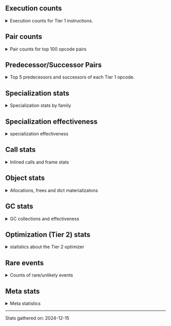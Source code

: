 ## Execution counts

<details>
<summary> Execution counts for Tier 1 instructions. </summary>


The "miss ratio" column shows the percentage of times the instruction
executed that it deoptimized. When this happens, the base unspecialized
instruction is not counted.

<table>
<thead>
<tr>
<th align="left">Name</th>
<th align="right">Base Count</th>
<th align="right">Head Count</th>
<th align="right">Change</th>
</tr>
</thead>
<tbody>
<tr>
<td align="left">JUMP_BACKWARD</td>
<td align="right">124,320,310</td>
<td align="right">18,957,953</td>
<td align="right">-84.8%</td>
</tr>
<tr>
<td align="left">LOAD_ATTR_CLASS_WITH_METACLASS_CHECK</td>
<td align="right">16,017,156</td>
<td align="right">2,821,597</td>
<td align="right">-82.4%</td>
</tr>
<tr>
<td align="left">FOR_ITER_RANGE</td>
<td align="right">8,978,751</td>
<td align="right">2,069,727</td>
<td align="right">-76.9%</td>
</tr>
<tr>
<td align="left">CONTAINS_OP_DICT</td>
<td align="right">23,422,574</td>
<td align="right">5,662,354</td>
<td align="right">-75.8%</td>
</tr>
<tr>
<td align="left">CONTAINS_OP</td>
<td align="right">17,403,217</td>
<td align="right">4,569,328</td>
<td align="right">-73.7%</td>
</tr>
<tr>
<td align="left">FOR_ITER_LIST</td>
<td align="right">48,502,014</td>
<td align="right">15,285,090</td>
<td align="right">-68.5%</td>
</tr>
<tr>
<td align="left">STORE_SUBSCR</td>
<td align="right">2,585,409</td>
<td align="right">886,203</td>
<td align="right">-65.7%</td>
</tr>
<tr>
<td align="left">BINARY_OP_ADD_INT</td>
<td align="right">9,991,045</td>
<td align="right">3,431,147</td>
<td align="right">-65.7%</td>
</tr>
<tr>
<td align="left">FOR_ITER</td>
<td align="right">81,867,548</td>
<td align="right">33,534,450</td>
<td align="right">-59.0%</td>
</tr>
<tr>
<td align="left">SET_FUNCTION_ATTRIBUTE</td>
<td align="right">8,082,445</td>
<td align="right">3,434,726</td>
<td align="right">-57.5%</td>
</tr>
<tr>
<td align="left">BINARY_SUBSCR</td>
<td align="right">18,602,322</td>
<td align="right">8,307,230</td>
<td align="right">-55.3%</td>
</tr>
<tr>
<td align="left">MAKE_FUNCTION</td>
<td align="right">11,006,092</td>
<td align="right">5,051,275</td>
<td align="right">-54.1%</td>
</tr>
<tr>
<td align="left">RETURN_GENERATOR</td>
<td align="right">11,095,036</td>
<td align="right">5,174,493</td>
<td align="right">-53.4%</td>
</tr>
<tr>
<td align="left">POP_JUMP_IF_NOT_NONE</td>
<td align="right">36,641,117</td>
<td align="right">17,490,772</td>
<td align="right">-52.3%</td>
</tr>
<tr>
<td align="left">FOR_ITER_TUPLE</td>
<td align="right">27,137,038</td>
<td align="right">13,130,294</td>
<td align="right">-51.6%</td>
</tr>
<tr>
<td align="left">UNPACK_SEQUENCE_TWO_TUPLE</td>
<td align="right">82,354,474</td>
<td align="right">41,890,496</td>
<td align="right">-49.1%</td>
</tr>
<tr>
<td align="left">PUSH_NULL</td>
<td align="right">46,939,067</td>
<td align="right">24,140,712</td>
<td align="right">-48.6%</td>
</tr>
<tr>
<td align="left">STORE_FAST_STORE_FAST</td>
<td align="right">83,864,435</td>
<td align="right">43,956,450</td>
<td align="right">-47.6%</td>
</tr>
<tr>
<td align="left">POP_JUMP_IF_NONE</td>
<td align="right">9,462,605</td>
<td align="right">5,024,645</td>
<td align="right">-46.9%</td>
</tr>
<tr>
<td align="left">CALL_BUILTIN_O</td>
<td align="right">30,476,139</td>
<td align="right">16,341,220</td>
<td align="right">-46.4%</td>
</tr>
<tr>
<td align="left">STORE_FAST_LOAD_FAST</td>
<td align="right">3,325,420</td>
<td align="right">1,787,556</td>
<td align="right">-46.2%</td>
</tr>
<tr>
<td align="left">LIST_APPEND</td>
<td align="right">4,029,003</td>
<td align="right">2,200,045</td>
<td align="right">-45.4%</td>
</tr>
<tr>
<td align="left">MAP_ADD</td>
<td align="right">6,242,421</td>
<td align="right">3,728,043</td>
<td align="right">-40.3%</td>
</tr>
<tr>
<td align="left">LOAD_ATTR_METHOD_WITH_VALUES</td>
<td align="right">24,258,316</td>
<td align="right">15,500,349</td>
<td align="right">-36.1%</td>
</tr>
<tr>
<td align="left">POP_JUMP_IF_TRUE</td>
<td align="right">77,960,640</td>
<td align="right">49,851,761</td>
<td align="right">-36.1%</td>
</tr>
<tr>
<td align="left">CALL_BOUND_METHOD_EXACT_ARGS</td>
<td align="right">18,632,335</td>
<td align="right">12,106,938</td>
<td align="right">-35.0%</td>
</tr>
<tr>
<td align="left">CALL_METHOD_DESCRIPTOR_NOARGS</td>
<td align="right">23,126,462</td>
<td align="right">15,282,211</td>
<td align="right">-33.9%</td>
</tr>
<tr>
<td align="left">DICT_MERGE</td>
<td align="right">18,314,502</td>
<td align="right">12,801,646</td>
<td align="right">-30.1%</td>
</tr>
<tr>
<td align="left">LOAD_FAST_LOAD_FAST</td>
<td align="right">198,547,058</td>
<td align="right">140,464,280</td>
<td align="right">-29.3%</td>
</tr>
<tr>
<td align="left">EXTENDED_ARG</td>
<td align="right">16,992,876</td>
<td align="right">12,122,195</td>
<td align="right">-28.7%</td>
</tr>
<tr>
<td align="left">STORE_FAST</td>
<td align="right">280,980,910</td>
<td align="right">202,788,909</td>
<td align="right">-27.8%</td>
</tr>
<tr>
<td align="left">BUILD_TUPLE</td>
<td align="right">44,836,043</td>
<td align="right">32,836,548</td>
<td align="right">-26.8%</td>
</tr>
<tr>
<td align="left">COMPARE_OP_INT</td>
<td align="right">40,097,879</td>
<td align="right">29,766,033</td>
<td align="right">-25.8%</td>
</tr>
<tr>
<td align="left">COPY_FREE_VARS</td>
<td align="right">24,738,920</td>
<td align="right">18,448,160</td>
<td align="right">-25.4%</td>
</tr>
<tr>
<td align="left">LOAD_DEREF</td>
<td align="right">53,373,152</td>
<td align="right">40,068,363</td>
<td align="right">-24.9%</td>
</tr>
<tr>
<td align="left">LOAD_GLOBAL_MODULE</td>
<td align="right">113,110,366</td>
<td align="right">85,008,195</td>
<td align="right">-24.8%</td>
</tr>
<tr>
<td align="left">TO_BOOL_LIST</td>
<td align="right">2,009,000</td>
<td align="right">1,521,665</td>
<td align="right">-24.3%</td>
</tr>
<tr>
<td align="left">LOAD_CONST</td>
<td align="right">25,933,220</td>
<td align="right">19,942,306</td>
<td align="right">-23.1%</td>
</tr>
<tr>
<td align="left">LOAD_ATTR</td>
<td align="right">78,186,750</td>
<td align="right">60,250,312</td>
<td align="right">-22.9%</td>
</tr>
<tr>
<td align="left">CALL_PY_EXACT_ARGS</td>
<td align="right">52,861,556</td>
<td align="right">41,256,469</td>
<td align="right">-22.0%</td>
</tr>
<tr>
<td align="left">LOAD_FAST</td>
<td align="right">759,357,320</td>
<td align="right">595,326,431</td>
<td align="right">-21.6%</td>
</tr>
<tr>
<td align="left">BUILD_MAP</td>
<td align="right">26,730,974</td>
<td align="right">21,097,881</td>
<td align="right">-21.1%</td>
</tr>
<tr>
<td align="left">BINARY_SUBSCR_LIST_INT</td>
<td align="right">23,373,055</td>
<td align="right">18,596,206</td>
<td align="right">-20.4%</td>
</tr>
<tr>
<td align="left">CALL_METHOD_DESCRIPTOR_O</td>
<td align="right">3,306,459</td>
<td align="right">2,675,978</td>
<td align="right">-19.1%</td>
</tr>
<tr>
<td align="left">POP_JUMP_IF_FALSE</td>
<td align="right">211,730,102</td>
<td align="right">171,623,458</td>
<td align="right">-18.9%</td>
</tr>
<tr>
<td align="left">LOAD_ATTR_SLOT</td>
<td align="right">75,550,120</td>
<td align="right">61,553,569</td>
<td align="right">-18.5%</td>
</tr>
<tr>
<td align="left">CALL_ISINSTANCE</td>
<td align="right">52,117,818</td>
<td align="right">42,949,487</td>
<td align="right">-17.6%</td>
</tr>
<tr>
<td align="left">LOAD_ATTR_METHOD_NO_DICT</td>
<td align="right">71,952,576</td>
<td align="right">60,521,276</td>
<td align="right">-15.9%</td>
</tr>
<tr>
<td align="left">COMPARE_OP</td>
<td align="right">30,475,465</td>
<td align="right">25,953,343</td>
<td align="right">-14.8%</td>
</tr>
<tr>
<td align="left">SWAP</td>
<td align="right">35,438,721</td>
<td align="right">30,247,035</td>
<td align="right">-14.6%</td>
</tr>
<tr>
<td align="left">TO_BOOL_BOOL</td>
<td align="right">134,036,445</td>
<td align="right">114,633,370</td>
<td align="right">-14.5%</td>
</tr>
<tr>
<td align="left">POP_TOP</td>
<td align="right">47,335,801</td>
<td align="right">54,115,005</td>
<td align="right">14.3%</td>
</tr>
<tr>
<td align="left">RESUME_CHECK</td>
<td align="right">199,567,312</td>
<td align="right">171,048,723</td>
<td align="right">-14.3%</td>
</tr>
<tr>
<td align="left">CALL_PY_GENERAL</td>
<td align="right">4,002,898</td>
<td align="right">3,438,856</td>
<td align="right">-14.1%</td>
</tr>
<tr>
<td align="left">LOAD_SMALL_INT</td>
<td align="right">49,304,550</td>
<td align="right">42,392,537</td>
<td align="right">-14.0%</td>
</tr>
<tr>
<td align="left">CALL_TYPE_1</td>
<td align="right">12,710,217</td>
<td align="right">10,952,761</td>
<td align="right">-13.8%</td>
</tr>
<tr>
<td align="left">GET_ITER</td>
<td align="right">64,283,439</td>
<td align="right">55,912,498</td>
<td align="right">-13.0%</td>
</tr>
<tr>
<td align="left">LOAD_GLOBAL_BUILTIN</td>
<td align="right">178,816,007</td>
<td align="right">158,252,857</td>
<td align="right">-11.5%</td>
</tr>
<tr>
<td align="left">NOP</td>
<td align="right">26,233,405</td>
<td align="right">23,316,124</td>
<td align="right">-11.1%</td>
</tr>
<tr>
<td align="left">LOAD_CONST_IMMORTAL</td>
<td align="right">115,606,875</td>
<td align="right">103,935,627</td>
<td align="right">-10.1%</td>
</tr>
<tr>
<td align="left">CALL_BUILTIN_FAST</td>
<td align="right">33,148,976</td>
<td align="right">29,888,312</td>
<td align="right">-9.8%</td>
</tr>
<tr>
<td align="left">LOAD_FAST_AND_CLEAR</td>
<td align="right">13,163,290</td>
<td align="right">11,876,933</td>
<td align="right">-9.8%</td>
</tr>
<tr>
<td align="left">STORE_DEREF</td>
<td align="right">6,787,551</td>
<td align="right">6,227,957</td>
<td align="right">-8.2%</td>
</tr>
<tr>
<td align="left">CALL_NON_PY_GENERAL</td>
<td align="right">17,449,931</td>
<td align="right">16,046,610</td>
<td align="right">-8.0%</td>
</tr>
<tr>
<td align="left">CALL_LIST_APPEND</td>
<td align="right">19,077,842</td>
<td align="right">17,714,800</td>
<td align="right">-7.1%</td>
</tr>
<tr>
<td align="left">IS_OP</td>
<td align="right">37,298,976</td>
<td align="right">34,651,323</td>
<td align="right">-7.1%</td>
</tr>
<tr>
<td align="left">LOAD_ATTR_NONDESCRIPTOR_NO_DICT</td>
<td align="right">46,647,730</td>
<td align="right">43,430,489</td>
<td align="right">-6.9%</td>
</tr>
<tr>
<td align="left">LOAD_ATTR_PROPERTY</td>
<td align="right">21,697,542</td>
<td align="right">20,336,726</td>
<td align="right">-6.3%</td>
</tr>
<tr>
<td align="left">BUILD_LIST</td>
<td align="right">16,943,342</td>
<td align="right">16,044,193</td>
<td align="right">-5.3%</td>
</tr>
<tr>
<td align="left">COPY</td>
<td align="right">3,694,476</td>
<td align="right">3,550,111</td>
<td align="right">-3.9%</td>
</tr>
<tr>
<td align="left">COMPARE_OP_STR</td>
<td align="right">10,917,611</td>
<td align="right">10,500,500</td>
<td align="right">-3.8%</td>
</tr>
<tr>
<td align="left">BINARY_OP_SUBTRACT_INT</td>
<td align="right">1,811,776</td>
<td align="right">1,758,771</td>
<td align="right">-2.9%</td>
</tr>
<tr>
<td align="left">CALL_BUILTIN_CLASS</td>
<td align="right">6,832,849</td>
<td align="right">6,642,865</td>
<td align="right">-2.8%</td>
</tr>
<tr>
<td align="left">BINARY_OP</td>
<td align="right">27,933,527</td>
<td align="right">27,280,020</td>
<td align="right">-2.3%</td>
</tr>
<tr>
<td align="left">JUMP_FORWARD</td>
<td align="right">4,714,234</td>
<td align="right">4,609,773</td>
<td align="right">-2.2%</td>
</tr>
<tr>
<td align="left">CALL_METHOD_DESCRIPTOR_FAST</td>
<td align="right">18,039,491</td>
<td align="right">17,653,883</td>
<td align="right">-2.1%</td>
</tr>
<tr>
<td align="left">TO_BOOL</td>
<td align="right">9,778,397</td>
<td align="right">9,938,993</td>
<td align="right">1.6%</td>
</tr>
<tr>
<td align="left">UNPACK_SEQUENCE</td>
<td align="right">9,128</td>
<td align="right">8,979</td>
<td align="right">-1.6%</td>
</tr>
<tr>
<td align="left">UNARY_NEGATIVE</td>
<td align="right">461,841</td>
<td align="right">456,509</td>
<td align="right">-1.2%</td>
</tr>
<tr>
<td align="left">TO_BOOL_INT</td>
<td align="right">15,743,445</td>
<td align="right">15,567,316</td>
<td align="right">-1.1%</td>
</tr>
<tr>
<td align="left">BINARY_SUBSCR_DICT</td>
<td align="right">2,617,507</td>
<td align="right">2,588,240</td>
<td align="right">-1.1%</td>
</tr>
<tr>
<td align="left">CALL_LEN</td>
<td align="right">21,985,892</td>
<td align="right">21,740,426</td>
<td align="right">-1.1%</td>
</tr>
<tr>
<td align="left">YIELD_VALUE</td>
<td align="right">17,776,860</td>
<td align="right">17,582,002</td>
<td align="right">-1.1%</td>
</tr>
<tr>
<td align="left">CALL_TUPLE_1</td>
<td align="right">4,614,555</td>
<td align="right">4,587,363</td>
<td align="right">-0.6%</td>
</tr>
<tr>
<td align="left">STORE_SUBSCR_LIST_INT</td>
<td align="right">15,986,279</td>
<td align="right">15,913,198</td>
<td align="right">-0.5%</td>
</tr>
<tr>
<td align="left">BUILD_SET</td>
<td align="right">40,435</td>
<td align="right">40,279</td>
<td align="right">-0.4%</td>
</tr>
<tr>
<td align="left">CALL_KW_PY</td>
<td align="right">7,542,114</td>
<td align="right">7,516,807</td>
<td align="right">-0.3%</td>
</tr>
<tr>
<td align="left">INTERPRETER_EXIT</td>
<td align="right">98,043,639</td>
<td align="right">97,781,180</td>
<td align="right">-0.3%</td>
</tr>
<tr>
<td align="left">TO_BOOL_STR</td>
<td align="right">339,309</td>
<td align="right">338,565</td>
<td align="right">-0.2%</td>
</tr>
<tr>
<td align="left">LOAD_GLOBAL</td>
<td align="right">18,099</td>
<td align="right">18,070</td>
<td align="right">-0.2%</td>
</tr>
<tr>
<td align="left">CALL_KW</td>
<td align="right">1,444</td>
<td align="right">1,442</td>
<td align="right">-0.1%</td>
</tr>
<tr>
<td align="left">BINARY_SUBSCR_GETITEM</td>
<td align="right">20,702</td>
<td align="right">20,680</td>
<td align="right">-0.1%</td>
</tr>
<tr>
<td align="left">RESUME</td>
<td align="right">2,966</td>
<td align="right">2,963</td>
<td align="right">-0.1%</td>
</tr>
<tr>
<td align="left">CALL_BOUND_METHOD_GENERAL</td>
<td align="right">165,759</td>
<td align="right">165,615</td>
<td align="right">-0.1%</td>
</tr>
<tr>
<td align="left">LOAD_ATTR_MODULE</td>
<td align="right">493,857</td>
<td align="right">493,502</td>
<td align="right">-0.1%</td>
</tr>
<tr>
<td align="left">STORE_ATTR</td>
<td align="right">175,410</td>
<td align="right">175,296</td>
<td align="right">-0.1%</td>
</tr>
<tr>
<td align="left">RAISE_VARARGS</td>
<td align="right">83,161</td>
<td align="right">83,107</td>
<td align="right">-0.1%</td>
</tr>
<tr>
<td align="left">CONTAINS_OP_SET</td>
<td align="right">78,700</td>
<td align="right">78,662</td>
<td align="right">-0.0%</td>
</tr>
<tr>
<td align="left">END_FOR</td>
<td align="right">17,023</td>
<td align="right">17,031</td>
<td align="right">0.0%</td>
</tr>
<tr>
<td align="left">CHECK_EXC_MATCH</td>
<td align="right">655,366</td>
<td align="right">655,060</td>
<td align="right">-0.0%</td>
</tr>
<tr>
<td align="left">POP_EXCEPT</td>
<td align="right">655,366</td>
<td align="right">655,060</td>
<td align="right">-0.0%</td>
</tr>
<tr>
<td align="left">PUSH_EXC_INFO</td>
<td align="right">655,366</td>
<td align="right">655,060</td>
<td align="right">-0.0%</td>
</tr>
<tr>
<td align="left">UNPACK_SEQUENCE_TUPLE</td>
<td align="right">1,288,492</td>
<td align="right">1,287,897</td>
<td align="right">-0.0%</td>
</tr>
<tr>
<td align="left">RETURN_VALUE</td>
<td align="right">182,114,141</td>
<td align="right">182,050,568</td>
<td align="right">-0.0%</td>
</tr>
<tr>
<td align="left">CALL</td>
<td align="right">36,481</td>
<td align="right">36,470</td>
<td align="right">-0.0%</td>
</tr>
<tr>
<td align="left">IMPORT_FROM</td>
<td align="right">6,591,415</td>
<td align="right">6,589,471</td>
<td align="right">-0.0%</td>
</tr>
<tr>
<td align="left">IMPORT_NAME</td>
<td align="right">5,754,510</td>
<td align="right">5,752,997</td>
<td align="right">-0.0%</td>
</tr>
<tr>
<td align="left">EXIT_INIT_CHECK</td>
<td align="right">642,740</td>
<td align="right">642,575</td>
<td align="right">-0.0%</td>
</tr>
<tr>
<td align="left">CALL_ALLOC_AND_ENTER_INIT</td>
<td align="right">642,756</td>
<td align="right">642,591</td>
<td align="right">-0.0%</td>
</tr>
<tr>
<td align="left">CALL_INTRINSIC_1</td>
<td align="right">1,028,707</td>
<td align="right">1,028,444</td>
<td align="right">-0.0%</td>
</tr>
<tr>
<td align="left">LIST_EXTEND</td>
<td align="right">1,029,312</td>
<td align="right">1,029,049</td>
<td align="right">-0.0%</td>
</tr>
<tr>
<td align="left">LOAD_ATTR_CLASS</td>
<td align="right">1,390,057</td>
<td align="right">1,389,722</td>
<td align="right">-0.0%</td>
</tr>
<tr>
<td align="left">MAKE_CELL</td>
<td align="right">4,498,286</td>
<td align="right">4,497,207</td>
<td align="right">-0.0%</td>
</tr>
<tr>
<td align="left">STORE_ATTR_SLOT</td>
<td align="right">6,623,983</td>
<td align="right">6,622,623</td>
<td align="right">-0.0%</td>
</tr>
<tr>
<td align="left">TO_BOOL_ALWAYS_TRUE</td>
<td align="right">172,027</td>
<td align="right">172,059</td>
<td align="right">0.0%</td>
</tr>
<tr>
<td align="left">GET_YIELD_FROM_ITER</td>
<td align="right">389,914</td>
<td align="right">389,847</td>
<td align="right">-0.0%</td>
</tr>
<tr>
<td align="left">TO_BOOL_NONE</td>
<td align="right">1,966,734</td>
<td align="right">1,966,437</td>
<td align="right">-0.0%</td>
</tr>
<tr>
<td align="left">STORE_ATTR_INSTANCE_VALUE</td>
<td align="right">2,281,395</td>
<td align="right">2,281,059</td>
<td align="right">-0.0%</td>
</tr>
<tr>
<td align="left">LOAD_ATTR_INSTANCE_VALUE</td>
<td align="right">6,036,456</td>
<td align="right">6,035,599</td>
<td align="right">-0.0%</td>
</tr>
<tr>
<td align="left">LOAD_ATTR_NONDESCRIPTOR_WITH_VALUES</td>
<td align="right">1,221,140</td>
<td align="right">1,220,972</td>
<td align="right">-0.0%</td>
</tr>
<tr>
<td align="left">UNPACK_SEQUENCE_LIST</td>
<td align="right">141,414</td>
<td align="right">141,395</td>
<td align="right">-0.0%</td>
</tr>
<tr>
<td align="left">CALL_BUILTIN_FAST_WITH_KEYWORDS</td>
<td align="right">4,469,790</td>
<td align="right">4,469,240</td>
<td align="right">-0.0%</td>
</tr>
<tr>
<td align="left">SEND_GEN</td>
<td align="right">746,331</td>
<td align="right">746,264</td>
<td align="right">-0.0%</td>
</tr>
<tr>
<td align="left">FOR_ITER_GEN</td>
<td align="right">147,623</td>
<td align="right">147,635</td>
<td align="right">0.0%</td>
</tr>
<tr>
<td align="left">LOAD_SUPER_ATTR_ATTR</td>
<td align="right">942,703</td>
<td align="right">942,641</td>
<td align="right">-0.0%</td>
</tr>
<tr>
<td align="left">CALL_FUNCTION_EX</td>
<td align="right">21,978,175</td>
<td align="right">21,977,092</td>
<td align="right">-0.0%</td>
</tr>
<tr>
<td align="left">BINARY_SUBSCR_TUPLE_INT</td>
<td align="right">6,744,653</td>
<td align="right">6,744,339</td>
<td align="right">-0.0%</td>
</tr>
<tr>
<td align="left">UNARY_NOT</td>
<td align="right">4,181,864</td>
<td align="right">4,181,681</td>
<td align="right">-0.0%</td>
</tr>
<tr>
<td align="left">COMPARE_OP_FLOAT</td>
<td align="right">427,555</td>
<td align="right">427,541</td>
<td align="right">-0.0%</td>
</tr>
<tr>
<td align="left">BINARY_OP_MULTIPLY_INT</td>
<td align="right">2,195,179</td>
<td align="right">2,195,108</td>
<td align="right">-0.0%</td>
</tr>
<tr>
<td align="left">JUMP_BACKWARD_NO_INTERRUPT</td>
<td align="right">745,950</td>
<td align="right">745,927</td>
<td align="right">-0.0%</td>
</tr>
<tr>
<td align="left">CALL_KW_NON_PY</td>
<td align="right">597,633</td>
<td align="right">597,621</td>
<td align="right">-0.0%</td>
</tr>
<tr>
<td align="left">LOAD_FAST_CHECK</td>
<td align="right">1,244,544</td>
<td align="right">1,244,528</td>
<td align="right">-0.0%</td>
</tr>
<tr>
<td align="left">STORE_SUBSCR_DICT</td>
<td align="right">1,754,462</td>
<td align="right">1,754,457</td>
<td align="right">-0.0%</td>
</tr>
<tr>
<td align="left">LOAD_SUPER_ATTR_METHOD</td>
<td align="right">1,323,177</td>
<td align="right">1,323,176</td>
<td align="right">-0.0%</td>
</tr>
<tr>
<td align="left">DELETE_FAST</td>
<td align="right">1,036,043</td>
<td align="right">1,036,043</td>
<td align="right">0.0%</td>
</tr>
<tr>
<td align="left">BINARY_OP_ADD_UNICODE</td>
<td align="right">389,282</td>
<td align="right">389,282</td>
<td align="right">0.0%</td>
</tr>
<tr>
<td align="left">END_SEND</td>
<td align="right">372,870</td>
<td align="right">372,870</td>
<td align="right">0.0%</td>
</tr>
<tr>
<td align="left">SEND</td>
<td align="right">270,096</td>
<td align="right">270,096</td>
<td align="right">0.0%</td>
</tr>
<tr>
<td align="left">FORMAT_SIMPLE</td>
<td align="right">178,536</td>
<td align="right">178,536</td>
<td align="right">0.0%</td>
</tr>
<tr>
<td align="left">CONVERT_VALUE</td>
<td align="right">178,534</td>
<td align="right">178,534</td>
<td align="right">0.0%</td>
</tr>
<tr>
<td align="left">CALL_STR_1</td>
<td align="right">133,724</td>
<td align="right">133,724</td>
<td align="right">0.0%</td>
</tr>
<tr>
<td align="left">BUILD_STRING</td>
<td align="right">89,010</td>
<td align="right">89,010</td>
<td align="right">0.0%</td>
</tr>
<tr>
<td align="left">SET_ADD</td>
<td align="right">14,629</td>
<td align="right">14,629</td>
<td align="right">0.0%</td>
</tr>
<tr>
<td align="left">STORE_NAME</td>
<td align="right">9,212</td>
<td align="right">9,212</td>
<td align="right">0.0%</td>
</tr>
<tr>
<td align="left">LOAD_NAME</td>
<td align="right">8,941</td>
<td align="right">8,941</td>
<td align="right">0.0%</td>
</tr>
<tr>
<td align="left">BINARY_SLICE</td>
<td align="right">8,858</td>
<td align="right">8,858</td>
<td align="right">0.0%</td>
</tr>
<tr>
<td align="left">LOAD_SPECIAL</td>
<td align="right">3,742</td>
<td align="right">3,742</td>
<td align="right">0.0%</td>
</tr>
<tr>
<td align="left">CALL_METHOD_DESCRIPTOR_FAST_WITH_KEYWORDS</td>
<td align="right">2,645</td>
<td align="right">2,645</td>
<td align="right">0.0%</td>
</tr>
<tr>
<td align="left">RERAISE</td>
<td align="right">1,679</td>
<td align="right">1,679</td>
<td align="right">0.0%</td>
</tr>
<tr>
<td align="left">BINARY_SUBSCR_STR_INT</td>
<td align="right">1,455</td>
<td align="right">1,455</td>
<td align="right">0.0%</td>
</tr>
<tr>
<td align="left">DELETE_SUBSCR</td>
<td align="right">1,055</td>
<td align="right">1,055</td>
<td align="right">0.0%</td>
</tr>
<tr>
<td align="left">STORE_SLICE</td>
<td align="right">591</td>
<td align="right">591</td>
<td align="right">0.0%</td>
</tr>
<tr>
<td align="left">BINARY_OP_SUBTRACT_FLOAT</td>
<td align="right">447</td>
<td align="right">447</td>
<td align="right">0.0%</td>
</tr>
<tr>
<td align="left">CALL_KW_BOUND_METHOD</td>
<td align="right">394</td>
<td align="right">394</td>
<td align="right">0.0%</td>
</tr>
<tr>
<td align="left">BINARY_OP_ADD_FLOAT</td>
<td align="right">255</td>
<td align="right">255</td>
<td align="right">0.0%</td>
</tr>
<tr>
<td align="left">LOAD_BUILD_CLASS</td>
<td align="right">133</td>
<td align="right">133</td>
<td align="right">0.0%</td>
</tr>
<tr>
<td align="left">LOAD_LOCALS</td>
<td align="right">127</td>
<td align="right">127</td>
<td align="right">0.0%</td>
</tr>
<tr>
<td align="left">BINARY_OP_INPLACE_ADD_UNICODE</td>
<td align="right">102</td>
<td align="right">102</td>
<td align="right">0.0%</td>
</tr>
<tr>
<td align="left">LOAD_ATTR_METHOD_LAZY_DICT</td>
<td align="right">92</td>
<td align="right">92</td>
<td align="right">0.0%</td>
</tr>
<tr>
<td align="left">LOAD_SUPER_ATTR</td>
<td align="right">60</td>
<td align="right">60</td>
<td align="right">0.0%</td>
</tr>
<tr>
<td align="left">DELETE_NAME</td>
<td align="right">6</td>
<td align="right">6</td>
<td align="right">0.0%</td>
</tr>
<tr>
<td align="left">BINARY_OP_MULTIPLY_FLOAT</td>
<td align="right">3</td>
<td align="right">3</td>
<td align="right">0.0%</td>
</tr>
<tr>
<td align="left">STORE_GLOBAL</td>
<td align="right">1</td>
<td align="right">1</td>
<td align="right">0.0%</td>
</tr>
<tr>
<td align="left">DICT_UPDATE</td>
<td align="right">1</td>
<td align="right">1</td>
<td align="right">0.0%</td>
</tr>
<tr>
<td align="left">ENTER_EXECUTOR</td>
<td align="right"></td>
<td align="right">70,424,279</td>
<td align="right"></td>
</tr>
</tbody>
</table>


</details>

## Pair counts

<details>
<summary> Pair counts for top 100 opcode pairs </summary>


Pairs of specialized operations that deoptimize and are then followed by
the corresponding unspecialized instruction are not counted as pairs.

Not included in comparative output.


</details>

## Predecessor/Successor Pairs

<details>
<summary> Top 5 predecessors and successors of each Tier 1 opcode. </summary>


This does not include the unspecialized instructions that occur after a
specialized instruction deoptimizes.

Not included in comparative output.


</details>

## Specialization stats

<details>
<summary> Specialization stats by family </summary>

### BINARY_OP

<details>
<summary> specialization stats for BINARY_OP family </summary>

<table>
<thead>
<tr>
<th align="left">Kind</th>
<th align="right">Base Count</th>
<th align="right">Base Ratio</th>
<th align="right">Head Count</th>
<th align="right">Head Ratio</th>
<th align="right">Change</th>
</tr>
</thead>
<tbody>
<tr>
<td align="left">
hit
<details>
<summary>ⓘ</summary>

Specialized instructions that complete.
</details>
</td>
<td align="right">14,387,963</td>
<td align="right">34.0%</td>
<td align="right">7,774,989</td>
<td align="right">22.2%</td>
<td align="right">-46.0%</td>
</tr>
<tr>
<td align="left">
deferred
<details>
<summary>ⓘ</summary>

Lists the number of "deferred" (i.e. not specialized) instructions executed.
</details>
</td>
<td align="right">27,912,590</td>
<td align="right">66.0%</td>
<td align="right">27,259,268</td>
<td align="right">77.8%</td>
<td align="right">-2.3%</td>
</tr>
<tr>
<td align="left">
miss
<details>
<summary>ⓘ</summary>

Specialized instructions that deopt.
</details>
</td>
<td align="right">126</td>
<td align="right">0.0%</td>
<td align="right">126</td>
<td align="right">0.0%</td>
<td align="right">0.0%</td>
</tr>
</tbody>
</table>

<table>
<thead>
<tr>
<th align="left">Success</th>
<th align="right">Base Count</th>
<th align="right">Base Ratio</th>
<th align="right">Head Count</th>
<th align="right">Head Ratio</th>
<th align="right">Change</th>
</tr>
</thead>
<tbody>
<tr>
<td align="left">Failure</td>
<td align="right">19,668</td>
<td align="right">93.9%</td>
<td align="right">19,484</td>
<td align="right">93.9%</td>
<td align="right">-0.9%</td>
</tr>
<tr>
<td align="left">Success</td>
<td align="right">1,269</td>
<td align="right">6.1%</td>
<td align="right">1,268</td>
<td align="right">6.1%</td>
<td align="right">-0.1%</td>
</tr>
</tbody>
</table>

<table>
<thead>
<tr>
<th align="left">Failure kind</th>
<th align="right">Base Count</th>
<th align="right">Base Ratio</th>
<th align="right">Head Count</th>
<th align="right">Head Ratio</th>
<th align="right">Change</th>
</tr>
</thead>
<tbody>
<tr>
<td align="left">multiply different types</td>
<td align="right">2,709</td>
<td align="right">13.8%</td>
<td align="right">2,578</td>
<td align="right">13.2%</td>
<td align="right">-4.8%</td>
</tr>
<tr>
<td align="left">multiply other</td>
<td align="right">738</td>
<td align="right">3.8%</td>
<td align="right">716</td>
<td align="right">3.7%</td>
<td align="right">-3.0%</td>
</tr>
<tr>
<td align="left">and other</td>
<td align="right">215</td>
<td align="right">1.1%</td>
<td align="right">210</td>
<td align="right">1.1%</td>
<td align="right">-2.3%</td>
</tr>
<tr>
<td align="left">subtract different types</td>
<td align="right">574</td>
<td align="right">2.9%</td>
<td align="right">568</td>
<td align="right">2.9%</td>
<td align="right">-1.0%</td>
</tr>
<tr>
<td align="left">remainder</td>
<td align="right">705</td>
<td align="right">3.6%</td>
<td align="right">701</td>
<td align="right">3.6%</td>
<td align="right">-0.6%</td>
</tr>
<tr>
<td align="left">and int</td>
<td align="right">1,292</td>
<td align="right">6.6%</td>
<td align="right">1,287</td>
<td align="right">6.6%</td>
<td align="right">-0.4%</td>
</tr>
<tr>
<td align="left">rshift</td>
<td align="right">1,215</td>
<td align="right">6.2%</td>
<td align="right">1,211</td>
<td align="right">6.2%</td>
<td align="right">-0.3%</td>
</tr>
<tr>
<td align="left">add different types</td>
<td align="right">1,012</td>
<td align="right">5.1%</td>
<td align="right">1,010</td>
<td align="right">5.2%</td>
<td align="right">-0.2%</td>
</tr>
<tr>
<td align="left">add other</td>
<td align="right">2,896</td>
<td align="right">14.7%</td>
<td align="right">2,891</td>
<td align="right">14.8%</td>
<td align="right">-0.2%</td>
</tr>
<tr>
<td align="left">subtract other</td>
<td align="right">3,221</td>
<td align="right">16.4%</td>
<td align="right">3,221</td>
<td align="right">16.5%</td>
<td align="right">0.0%</td>
</tr>
<tr>
<td align="left">or</td>
<td align="right">2,225</td>
<td align="right">11.3%</td>
<td align="right">2,225</td>
<td align="right">11.4%</td>
<td align="right">0.0%</td>
</tr>
<tr>
<td align="left">true divide different types</td>
<td align="right">1,086</td>
<td align="right">5.5%</td>
<td align="right">1,086</td>
<td align="right">5.6%</td>
<td align="right">0.0%</td>
</tr>
<tr>
<td align="left">power</td>
<td align="right">982</td>
<td align="right">5.0%</td>
<td align="right">982</td>
<td align="right">5.0%</td>
<td align="right">0.0%</td>
</tr>
<tr>
<td align="left">floor divide</td>
<td align="right">363</td>
<td align="right">1.8%</td>
<td align="right">363</td>
<td align="right">1.9%</td>
<td align="right">0.0%</td>
</tr>
<tr>
<td align="left">xor</td>
<td align="right">189</td>
<td align="right">1.0%</td>
<td align="right">189</td>
<td align="right">1.0%</td>
<td align="right">0.0%</td>
</tr>
<tr>
<td align="left">true divide other</td>
<td align="right">155</td>
<td align="right">0.8%</td>
<td align="right">155</td>
<td align="right">0.8%</td>
<td align="right">0.0%</td>
</tr>
<tr>
<td align="left">lshift</td>
<td align="right">91</td>
<td align="right">0.5%</td>
<td align="right">91</td>
<td align="right">0.5%</td>
<td align="right">0.0%</td>
</tr>
</tbody>
</table>


</details>

### BINARY_SLICE

<details>
<summary> specialization stats for BINARY_SLICE family </summary>

<table>
<thead>
<tr>
<th align="left">Kind</th>
<th align="right">Base Count</th>
<th align="right">Base Ratio</th>
<th align="right">Head Count</th>
<th align="right">Head Ratio</th>
<th align="right">Change</th>
</tr>
</thead>
<tbody>
<tr>
<td align="left">
deferred
<details>
<summary>ⓘ</summary>

Lists the number of "deferred" (i.e. not specialized) instructions executed.
</details>
</td>
<td align="right">8,858</td>
<td align="right">100.0%</td>
<td align="right">8,858</td>
<td align="right">100.0%</td>
<td align="right">0.0%</td>
</tr>
</tbody>
</table>


</details>

### BINARY_SUBSCR

<details>
<summary> specialization stats for BINARY_SUBSCR family </summary>

<table>
<thead>
<tr>
<th align="left">Kind</th>
<th align="right">Base Count</th>
<th align="right">Base Ratio</th>
<th align="right">Head Count</th>
<th align="right">Head Ratio</th>
<th align="right">Change</th>
</tr>
</thead>
<tbody>
<tr>
<td align="left">
deferred
<details>
<summary>ⓘ</summary>

Lists the number of "deferred" (i.e. not specialized) instructions executed.
</details>
</td>
<td align="right">18,593,809</td>
<td align="right">36.2%</td>
<td align="right">8,301,228</td>
<td align="right">22.9%</td>
<td align="right">-55.4%</td>
</tr>
<tr>
<td align="left">
hit
<details>
<summary>ⓘ</summary>

Specialized instructions that complete.
</details>
</td>
<td align="right">32,746,583</td>
<td align="right">63.8%</td>
<td align="right">27,940,147</td>
<td align="right">77.1%</td>
<td align="right">-14.7%</td>
</tr>
<tr>
<td align="left">
miss
<details>
<summary>ⓘ</summary>

Specialized instructions that deopt.
</details>
</td>
<td align="right">10,789</td>
<td align="right">0.0%</td>
<td align="right">10,773</td>
<td align="right">0.0%</td>
<td align="right">-0.1%</td>
</tr>
</tbody>
</table>

<table>
<thead>
<tr>
<th align="left">Success</th>
<th align="right">Base Count</th>
<th align="right">Base Ratio</th>
<th align="right">Head Count</th>
<th align="right">Head Ratio</th>
<th align="right">Change</th>
</tr>
</thead>
<tbody>
<tr>
<td align="left">Failure</td>
<td align="right">7,731</td>
<td align="right">88.7%</td>
<td align="right">5,220</td>
<td align="right">84.2%</td>
<td align="right">-32.5%</td>
</tr>
<tr>
<td align="left">Success</td>
<td align="right">982</td>
<td align="right">11.3%</td>
<td align="right">982</td>
<td align="right">15.8%</td>
<td align="right">0.0%</td>
</tr>
</tbody>
</table>

<table>
<thead>
<tr>
<th align="left">Failure kind</th>
<th align="right">Base Count</th>
<th align="right">Base Ratio</th>
<th align="right">Head Count</th>
<th align="right">Head Ratio</th>
<th align="right">Change</th>
</tr>
</thead>
<tbody>
<tr>
<td align="left">other</td>
<td align="right">6,196</td>
<td align="right">80.1%</td>
<td align="right">3,685</td>
<td align="right">70.6%</td>
<td align="right">-40.5%</td>
</tr>
<tr>
<td align="left">list slice</td>
<td align="right">274</td>
<td align="right">3.5%</td>
<td align="right">273</td>
<td align="right">5.2%</td>
<td align="right">-0.4%</td>
</tr>
<tr>
<td align="left">tuple slice</td>
<td align="right">690</td>
<td align="right">8.9%</td>
<td align="right">691</td>
<td align="right">13.2%</td>
<td align="right">0.1%</td>
</tr>
<tr>
<td align="left">out of range</td>
<td align="right">422</td>
<td align="right">5.5%</td>
<td align="right">422</td>
<td align="right">8.1%</td>
<td align="right">0.0%</td>
</tr>
<tr>
<td align="left">buffer int</td>
<td align="right">148</td>
<td align="right">1.9%</td>
<td align="right">148</td>
<td align="right">2.8%</td>
<td align="right">0.0%</td>
</tr>
<tr>
<td align="left">array int</td>
<td align="right">1</td>
<td align="right">0.0%</td>
<td align="right">1</td>
<td align="right">0.0%</td>
<td align="right">0.0%</td>
</tr>
</tbody>
</table>


</details>

### CALL

<details>
<summary> specialization stats for CALL family </summary>

<table>
<thead>
<tr>
<th align="left">Kind</th>
<th align="right">Base Count</th>
<th align="right">Base Ratio</th>
<th align="right">Head Count</th>
<th align="right">Head Ratio</th>
<th align="right">Change</th>
</tr>
</thead>
<tbody>
<tr>
<td align="left">
hit
<details>
<summary>ⓘ</summary>

Specialized instructions that complete.
</details>
</td>
<td align="right">295,999,418</td>
<td align="right">92.2%</td>
<td align="right">232,570,114</td>
<td align="right">90.4%</td>
<td align="right">-21.4%</td>
</tr>
<tr>
<td align="left">
miss
<details>
<summary>ⓘ</summary>

Specialized instructions that deopt.
</details>
</td>
<td align="right">24,891,362</td>
<td align="right">7.8%</td>
<td align="right">24,656,355</td>
<td align="right">9.6%</td>
<td align="right">-0.9%</td>
</tr>
<tr>
<td align="left">
deferred
<details>
<summary>ⓘ</summary>

Lists the number of "deferred" (i.e. not specialized) instructions executed.
</details>
</td>
<td align="right">20,213</td>
<td align="right">0.0%</td>
<td align="right">20,202</td>
<td align="right">0.0%</td>
<td align="right">-0.1%</td>
</tr>
<tr>
<td align="left">
deopt
<details>
<summary>ⓘ</summary>

Specialized instructions that deopt.
</details>
</td>
<td align="right">13,673</td>
<td align="right">0.0%</td>
<td align="right">13,673</td>
<td align="right">0.0%</td>
<td align="right">0.0%</td>
</tr>
</tbody>
</table>

<table>
<thead>
<tr>
<th align="left">Success</th>
<th align="right">Base Count</th>
<th align="right">Base Ratio</th>
<th align="right">Head Count</th>
<th align="right">Head Ratio</th>
<th align="right">Change</th>
</tr>
</thead>
<tbody>
<tr>
<td align="left">Success</td>
<td align="right">485,217</td>
<td align="right">99.9%</td>
<td align="right">480,790</td>
<td align="right">99.9%</td>
<td align="right">-0.9%</td>
</tr>
<tr>
<td align="left">Failure</td>
<td align="right">536</td>
<td align="right">0.1%</td>
<td align="right">536</td>
<td align="right">0.1%</td>
<td align="right">0.0%</td>
</tr>
</tbody>
</table>

<table>
<thead>
<tr>
<th align="left">Failure kind</th>
<th align="right">Base Count</th>
<th align="right">Base Ratio</th>
<th align="right">Head Count</th>
<th align="right">Head Ratio</th>
<th align="right">Change</th>
</tr>
</thead>
<tbody>
<tr>
<td align="left">out of versions</td>
<td align="right">536</td>
<td align="right">100.0%</td>
<td align="right">536</td>
<td align="right">100.0%</td>
<td align="right">0.0%</td>
</tr>
<tr>
<td align="left">init not inline values</td>
<td align="right">536</td>
<td align="right">100.0%</td>
<td align="right">536</td>
<td align="right">100.0%</td>
<td align="right">0.0%</td>
</tr>
</tbody>
</table>


</details>

### CALL_KW

<details>
<summary> specialization stats for CALL_KW family </summary>

<table>
<thead>
<tr>
<th align="left">Kind</th>
<th align="right">Base Count</th>
<th align="right">Base Ratio</th>
<th align="right">Head Count</th>
<th align="right">Head Ratio</th>
<th align="right">Change</th>
</tr>
</thead>
<tbody>
<tr>
<td align="left">
deferred
<details>
<summary>ⓘ</summary>

Lists the number of "deferred" (i.e. not specialized) instructions executed.
</details>
</td>
<td align="right">399</td>
<td align="right">9.4%</td>
<td align="right">399</td>
<td align="right">9.4%</td>
<td align="right">0.0%</td>
</tr>
<tr>
<td align="left">
miss
<details>
<summary>ⓘ</summary>

Specialized instructions that deopt.
</details>
</td>
<td align="right">2,805</td>
<td align="right">66.0%</td>
<td align="right">2,805</td>
<td align="right">66.0%</td>
<td align="right">0.0%</td>
</tr>
</tbody>
</table>

<table>
<thead>
<tr>
<th align="left">Success</th>
<th align="right">Base Count</th>
<th align="right">Base Ratio</th>
<th align="right">Head Count</th>
<th align="right">Head Ratio</th>
<th align="right">Change</th>
</tr>
</thead>
<tbody>
<tr>
<td align="left">Success</td>
<td align="right">1,066</td>
<td align="right">100.0%</td>
<td align="right">1,064</td>
<td align="right">100.0%</td>
<td align="right">-0.2%</td>
</tr>
<tr>
<td align="left">Failure</td>
<td align="right">0</td>
<td align="right">0.0%</td>
<td align="right">0</td>
<td align="right">0.0%</td>
<td align="right"></td>
</tr>
</tbody>
</table>


</details>

### COMPARE_OP

<details>
<summary> specialization stats for COMPARE_OP family </summary>

<table>
<thead>
<tr>
<th align="left">Kind</th>
<th align="right">Base Count</th>
<th align="right">Base Ratio</th>
<th align="right">Head Count</th>
<th align="right">Head Ratio</th>
<th align="right">Change</th>
</tr>
</thead>
<tbody>
<tr>
<td align="left">
hit
<details>
<summary>ⓘ</summary>

Specialized instructions that complete.
</details>
</td>
<td align="right">51,033,354</td>
<td align="right">62.3%</td>
<td align="right">40,284,401</td>
<td align="right">60.4%</td>
<td align="right">-21.1%</td>
</tr>
<tr>
<td align="left">
deferred
<details>
<summary>ⓘ</summary>

Lists the number of "deferred" (i.e. not specialized) instructions executed.
</details>
</td>
<td align="right">30,436,812</td>
<td align="right">37.2%</td>
<td align="right">25,915,858</td>
<td align="right">38.9%</td>
<td align="right">-14.9%</td>
</tr>
<tr>
<td align="left">
miss
<details>
<summary>ⓘ</summary>

Specialized instructions that deopt.
</details>
</td>
<td align="right">409,691</td>
<td align="right">0.5%</td>
<td align="right">409,673</td>
<td align="right">0.6%</td>
<td align="right">-0.0%</td>
</tr>
</tbody>
</table>

<table>
<thead>
<tr>
<th align="left">Success</th>
<th align="right">Base Count</th>
<th align="right">Base Ratio</th>
<th align="right">Head Count</th>
<th align="right">Head Ratio</th>
<th align="right">Change</th>
</tr>
</thead>
<tbody>
<tr>
<td align="left">Failure</td>
<td align="right">37,483</td>
<td align="right">80.9%</td>
<td align="right">36,321</td>
<td align="right">80.4%</td>
<td align="right">-3.1%</td>
</tr>
<tr>
<td align="left">Success</td>
<td align="right">8,843</td>
<td align="right">19.1%</td>
<td align="right">8,837</td>
<td align="right">19.6%</td>
<td align="right">-0.1%</td>
</tr>
</tbody>
</table>

<table>
<thead>
<tr>
<th align="left">Failure kind</th>
<th align="right">Base Count</th>
<th align="right">Base Ratio</th>
<th align="right">Head Count</th>
<th align="right">Head Ratio</th>
<th align="right">Change</th>
</tr>
</thead>
<tbody>
<tr>
<td align="left">bool</td>
<td align="right">1,464</td>
<td align="right">3.9%</td>
<td align="right">404</td>
<td align="right">1.1%</td>
<td align="right">-72.4%</td>
</tr>
<tr>
<td align="left">other</td>
<td align="right">6,488</td>
<td align="right">17.3%</td>
<td align="right">6,390</td>
<td align="right">17.6%</td>
<td align="right">-1.5%</td>
</tr>
<tr>
<td align="left">baseobject</td>
<td align="right">115</td>
<td align="right">0.3%</td>
<td align="right">116</td>
<td align="right">0.3%</td>
<td align="right">0.9%</td>
</tr>
<tr>
<td align="left">set</td>
<td align="right">135</td>
<td align="right">0.4%</td>
<td align="right">136</td>
<td align="right">0.4%</td>
<td align="right">0.7%</td>
</tr>
<tr>
<td align="left">tuple</td>
<td align="right">3,159</td>
<td align="right">8.4%</td>
<td align="right">3,152</td>
<td align="right">8.7%</td>
<td align="right">-0.2%</td>
</tr>
<tr>
<td align="left">different types</td>
<td align="right">4,267</td>
<td align="right">11.4%</td>
<td align="right">4,269</td>
<td align="right">11.8%</td>
<td align="right">0.0%</td>
</tr>
<tr>
<td align="left">big int</td>
<td align="right">14,102</td>
<td align="right">37.6%</td>
<td align="right">14,101</td>
<td align="right">38.8%</td>
<td align="right">-0.0%</td>
</tr>
<tr>
<td align="left">string</td>
<td align="right">7,480</td>
<td align="right">20.0%</td>
<td align="right">7,480</td>
<td align="right">20.6%</td>
<td align="right">0.0%</td>
</tr>
<tr>
<td align="left">float long</td>
<td align="right">138</td>
<td align="right">0.4%</td>
<td align="right">138</td>
<td align="right">0.4%</td>
<td align="right">0.0%</td>
</tr>
<tr>
<td align="left">list</td>
<td align="right">91</td>
<td align="right">0.2%</td>
<td align="right">91</td>
<td align="right">0.3%</td>
<td align="right">0.0%</td>
</tr>
<tr>
<td align="left">long float</td>
<td align="right">44</td>
<td align="right">0.1%</td>
<td align="right">44</td>
<td align="right">0.1%</td>
<td align="right">0.0%</td>
</tr>
</tbody>
</table>


</details>

### CONTAINS_OP

<details>
<summary> specialization stats for CONTAINS_OP family </summary>

<table>
<thead>
<tr>
<th align="left">Kind</th>
<th align="right">Base Count</th>
<th align="right">Base Ratio</th>
<th align="right">Head Count</th>
<th align="right">Head Ratio</th>
<th align="right">Change</th>
</tr>
</thead>
<tbody>
<tr>
<td align="left">
hit
<details>
<summary>ⓘ</summary>

Specialized instructions that complete.
</details>
</td>
<td align="right">23,500,254</td>
<td align="right">57.5%</td>
<td align="right">5,739,996</td>
<td align="right">55.7%</td>
<td align="right">-75.6%</td>
</tr>
<tr>
<td align="left">
deferred
<details>
<summary>ⓘ</summary>

Lists the number of "deferred" (i.e. not specialized) instructions executed.
</details>
</td>
<td align="right">17,396,150</td>
<td align="right">42.5%</td>
<td align="right">4,565,393</td>
<td align="right">44.3%</td>
<td align="right">-73.8%</td>
</tr>
<tr>
<td align="left">
miss
<details>
<summary>ⓘ</summary>

Specialized instructions that deopt.
</details>
</td>
<td align="right">1,020</td>
<td align="right">0.0%</td>
<td align="right">1,020</td>
<td align="right">0.0%</td>
<td align="right">0.0%</td>
</tr>
</tbody>
</table>

<table>
<thead>
<tr>
<th align="left">Success</th>
<th align="right">Base Count</th>
<th align="right">Base Ratio</th>
<th align="right">Head Count</th>
<th align="right">Head Ratio</th>
<th align="right">Change</th>
</tr>
</thead>
<tbody>
<tr>
<td align="left">Failure</td>
<td align="right">6,945</td>
<td align="right">98.3%</td>
<td align="right">3,813</td>
<td align="right">96.9%</td>
<td align="right">-45.1%</td>
</tr>
<tr>
<td align="left">Success</td>
<td align="right">122</td>
<td align="right">1.7%</td>
<td align="right">122</td>
<td align="right">3.1%</td>
<td align="right">0.0%</td>
</tr>
</tbody>
</table>

<table>
<thead>
<tr>
<th align="left">Failure kind</th>
<th align="right">Base Count</th>
<th align="right">Base Ratio</th>
<th align="right">Head Count</th>
<th align="right">Head Ratio</th>
<th align="right">Change</th>
</tr>
</thead>
<tbody>
<tr>
<td align="left">other</td>
<td align="right">5,039</td>
<td align="right">72.6%</td>
<td align="right">1,905</td>
<td align="right">50.0%</td>
<td align="right">-62.2%</td>
</tr>
<tr>
<td align="left">tuple</td>
<td align="right">1,470</td>
<td align="right">21.2%</td>
<td align="right">1,472</td>
<td align="right">38.6%</td>
<td align="right">0.1%</td>
</tr>
<tr>
<td align="left">list</td>
<td align="right">299</td>
<td align="right">4.3%</td>
<td align="right">299</td>
<td align="right">7.8%</td>
<td align="right">0.0%</td>
</tr>
<tr>
<td align="left">str</td>
<td align="right">137</td>
<td align="right">2.0%</td>
<td align="right">137</td>
<td align="right">3.6%</td>
<td align="right">0.0%</td>
</tr>
</tbody>
</table>


</details>

### FOR_ITER

<details>
<summary> specialization stats for FOR_ITER family </summary>

<table>
<thead>
<tr>
<th align="left">Kind</th>
<th align="right">Base Count</th>
<th align="right">Base Ratio</th>
<th align="right">Head Count</th>
<th align="right">Head Ratio</th>
<th align="right">Change</th>
</tr>
</thead>
<tbody>
<tr>
<td align="left">
hit
<details>
<summary>ⓘ</summary>

Specialized instructions that complete.
</details>
</td>
<td align="right">83,528,689</td>
<td align="right">50.1%</td>
<td align="right">29,875,931</td>
<td align="right">46.6%</td>
<td align="right">-64.2%</td>
</tr>
<tr>
<td align="left">
deferred
<details>
<summary>ⓘ</summary>

Lists the number of "deferred" (i.e. not specialized) instructions executed.
</details>
</td>
<td align="right">81,806,857</td>
<td align="right">49.1%</td>
<td align="right">33,484,800</td>
<td align="right">52.2%</td>
<td align="right">-59.1%</td>
</tr>
<tr>
<td align="left">
miss
<details>
<summary>ⓘ</summary>

Specialized instructions that deopt.
</details>
</td>
<td align="right">1,236,737</td>
<td align="right">0.7%</td>
<td align="right">756,815</td>
<td align="right">1.2%</td>
<td align="right">-38.8%</td>
</tr>
</tbody>
</table>

<table>
<thead>
<tr>
<th align="left">Success</th>
<th align="right">Base Count</th>
<th align="right">Base Ratio</th>
<th align="right">Head Count</th>
<th align="right">Head Ratio</th>
<th align="right">Change</th>
</tr>
</thead>
<tbody>
<tr>
<td align="left">Success</td>
<td align="right">23,959</td>
<td align="right">28.5%</td>
<td align="right">14,901</td>
<td align="right">23.3%</td>
<td align="right">-37.8%</td>
</tr>
<tr>
<td align="left">Failure</td>
<td align="right">59,984</td>
<td align="right">71.5%</td>
<td align="right">48,947</td>
<td align="right">76.7%</td>
<td align="right">-18.4%</td>
</tr>
</tbody>
</table>

<table>
<thead>
<tr>
<th align="left">Failure kind</th>
<th align="right">Base Count</th>
<th align="right">Base Ratio</th>
<th align="right">Head Count</th>
<th align="right">Head Ratio</th>
<th align="right">Change</th>
</tr>
</thead>
<tbody>
<tr>
<td align="left">set</td>
<td align="right">6,377</td>
<td align="right">10.6%</td>
<td align="right">2,871</td>
<td align="right">5.9%</td>
<td align="right">-55.0%</td>
</tr>
<tr>
<td align="left">zip</td>
<td align="right">4,200</td>
<td align="right">7.0%</td>
<td align="right">2,709</td>
<td align="right">5.5%</td>
<td align="right">-35.5%</td>
</tr>
<tr>
<td align="left">dict items</td>
<td align="right">46,075</td>
<td align="right">76.8%</td>
<td align="right">40,038</td>
<td align="right">81.8%</td>
<td align="right">-13.1%</td>
</tr>
<tr>
<td align="left">other</td>
<td align="right">558</td>
<td align="right">0.9%</td>
<td align="right">557</td>
<td align="right">1.1%</td>
<td align="right">-0.2%</td>
</tr>
<tr>
<td align="left">enumerate</td>
<td align="right">1,338</td>
<td align="right">2.2%</td>
<td align="right">1,336</td>
<td align="right">2.7%</td>
<td align="right">-0.1%</td>
</tr>
<tr>
<td align="left">itertools</td>
<td align="right">758</td>
<td align="right">1.3%</td>
<td align="right">758</td>
<td align="right">1.5%</td>
<td align="right">0.0%</td>
</tr>
<tr>
<td align="left">dict keys</td>
<td align="right">382</td>
<td align="right">0.6%</td>
<td align="right">382</td>
<td align="right">0.8%</td>
<td align="right">0.0%</td>
</tr>
<tr>
<td align="left">reversed list</td>
<td align="right">243</td>
<td align="right">0.4%</td>
<td align="right">243</td>
<td align="right">0.5%</td>
<td align="right">0.0%</td>
</tr>
<tr>
<td align="left">dict values</td>
<td align="right">29</td>
<td align="right">0.0%</td>
<td align="right">29</td>
<td align="right">0.1%</td>
<td align="right">0.0%</td>
</tr>
<tr>
<td align="left">ascii string</td>
<td align="right">24</td>
<td align="right">0.0%</td>
<td align="right">24</td>
<td align="right">0.0%</td>
<td align="right">0.0%</td>
</tr>
</tbody>
</table>


</details>

### LOAD_ATTR

<details>
<summary> specialization stats for LOAD_ATTR family </summary>

<table>
<thead>
<tr>
<th align="left">Kind</th>
<th align="right">Base Count</th>
<th align="right">Base Ratio</th>
<th align="right">Head Count</th>
<th align="right">Head Ratio</th>
<th align="right">Change</th>
</tr>
</thead>
<tbody>
<tr>
<td align="left">
deferred
<details>
<summary>ⓘ</summary>

Lists the number of "deferred" (i.e. not specialized) instructions executed.
</details>
</td>
<td align="right">78,122,076</td>
<td align="right">22.7%</td>
<td align="right">60,190,056</td>
<td align="right">22.0%</td>
<td align="right">-23.0%</td>
</tr>
<tr>
<td align="left">
hit
<details>
<summary>ⓘ</summary>

Specialized instructions that complete.
</details>
</td>
<td align="right">211,965,205</td>
<td align="right">61.7%</td>
<td align="right">170,163,413</td>
<td align="right">62.2%</td>
<td align="right">-19.7%</td>
</tr>
<tr>
<td align="left">
miss
<details>
<summary>ⓘ</summary>

Specialized instructions that deopt.
</details>
</td>
<td align="right">53,299,837</td>
<td align="right">15.5%</td>
<td align="right">43,140,480</td>
<td align="right">15.8%</td>
<td align="right">-19.1%</td>
</tr>
<tr>
<td align="left">
deopt
<details>
<summary>ⓘ</summary>

Specialized instructions that deopt.
</details>
</td>
<td align="right">18,588</td>
<td align="right">0.0%</td>
<td align="right">18,588</td>
<td align="right">0.0%</td>
<td align="right">0.0%</td>
</tr>
</tbody>
</table>

<table>
<thead>
<tr>
<th align="left">Success</th>
<th align="right">Base Count</th>
<th align="right">Base Ratio</th>
<th align="right">Head Count</th>
<th align="right">Head Ratio</th>
<th align="right">Change</th>
</tr>
</thead>
<tbody>
<tr>
<td align="left">Success</td>
<td align="right">1,016,411</td>
<td align="right">95.4%</td>
<td align="right">824,709</td>
<td align="right">94.8%</td>
<td align="right">-18.9%</td>
</tr>
<tr>
<td align="left">Failure</td>
<td align="right">49,510</td>
<td align="right">4.6%</td>
<td align="right">45,081</td>
<td align="right">5.2%</td>
<td align="right">-8.9%</td>
</tr>
</tbody>
</table>

<table>
<thead>
<tr>
<th align="left">Failure kind</th>
<th align="right">Base Count</th>
<th align="right">Base Ratio</th>
<th align="right">Head Count</th>
<th align="right">Head Ratio</th>
<th align="right">Change</th>
</tr>
</thead>
<tbody>
<tr>
<td align="left">builtin class method</td>
<td align="right">568</td>
<td align="right">1.1%</td>
<td align="right">244</td>
<td align="right">0.5%</td>
<td align="right">-57.0%</td>
</tr>
<tr>
<td align="left">method</td>
<td align="right">4,561</td>
<td align="right">9.2%</td>
<td align="right">3,010</td>
<td align="right">6.7%</td>
<td align="right">-34.0%</td>
</tr>
<tr>
<td align="left">non overriding descriptor</td>
<td align="right">4,367</td>
<td align="right">8.8%</td>
<td align="right">3,158</td>
<td align="right">7.0%</td>
<td align="right">-27.7%</td>
</tr>
<tr>
<td align="left">expected error</td>
<td align="right">2,684</td>
<td align="right">5.4%</td>
<td align="right">2,360</td>
<td align="right">5.2%</td>
<td align="right">-12.1%</td>
</tr>
<tr>
<td align="left">metaclass attribute</td>
<td align="right">7,090</td>
<td align="right">14.3%</td>
<td align="right">6,812</td>
<td align="right">15.1%</td>
<td align="right">-3.9%</td>
</tr>
<tr>
<td align="left">mutable class</td>
<td align="right">21,876</td>
<td align="right">44.2%</td>
<td align="right">21,163</td>
<td align="right">46.9%</td>
<td align="right">-3.3%</td>
</tr>
<tr>
<td align="left">class method obj</td>
<td align="right">4,083</td>
<td align="right">8.2%</td>
<td align="right">4,057</td>
<td align="right">9.0%</td>
<td align="right">-0.6%</td>
</tr>
<tr>
<td align="left">overridden</td>
<td align="right">3,105</td>
<td align="right">6.3%</td>
<td align="right">3,100</td>
<td align="right">6.9%</td>
<td align="right">-0.2%</td>
</tr>
<tr>
<td align="left">non object slot</td>
<td align="right">148</td>
<td align="right">0.3%</td>
<td align="right">148</td>
<td align="right">0.3%</td>
<td align="right">0.0%</td>
</tr>
<tr>
<td align="left">property</td>
<td align="right">46</td>
<td align="right">0.1%</td>
<td align="right">46</td>
<td align="right">0.1%</td>
<td align="right">0.0%</td>
</tr>
<tr>
<td align="left">overriding descriptor</td>
<td align="right">7</td>
<td align="right">0.0%</td>
<td align="right">7</td>
<td align="right">0.0%</td>
<td align="right">0.0%</td>
</tr>
<tr>
<td align="left">module attr not found</td>
<td align="right">2</td>
<td align="right">0.0%</td>
<td align="right">2</td>
<td align="right">0.0%</td>
<td align="right">0.0%</td>
</tr>
</tbody>
</table>


</details>

### LOAD_GLOBAL

<details>
<summary> specialization stats for LOAD_GLOBAL family </summary>

<table>
<thead>
<tr>
<th align="left">Kind</th>
<th align="right">Base Count</th>
<th align="right">Base Ratio</th>
<th align="right">Head Count</th>
<th align="right">Head Ratio</th>
<th align="right">Change</th>
</tr>
</thead>
<tbody>
<tr>
<td align="left">
hit
<details>
<summary>ⓘ</summary>

Specialized instructions that complete.
</details>
</td>
<td align="right">291,925,079</td>
<td align="right">100.0%</td>
<td align="right">243,259,758</td>
<td align="right">100.0%</td>
<td align="right">-16.7%</td>
</tr>
<tr>
<td align="left">
deferred
<details>
<summary>ⓘ</summary>

Lists the number of "deferred" (i.e. not specialized) instructions executed.
</details>
</td>
<td align="right">4,553</td>
<td align="right">0.0%</td>
<td align="right">4,532</td>
<td align="right">0.0%</td>
<td align="right">-0.5%</td>
</tr>
<tr>
<td align="left">
miss
<details>
<summary>ⓘ</summary>

Specialized instructions that deopt.
</details>
</td>
<td align="right">1,294</td>
<td align="right">0.0%</td>
<td align="right">1,294</td>
<td align="right">0.0%</td>
<td align="right">0.0%</td>
</tr>
</tbody>
</table>

<table>
<thead>
<tr>
<th align="left">Success</th>
<th align="right">Base Count</th>
<th align="right">Base Ratio</th>
<th align="right">Head Count</th>
<th align="right">Head Ratio</th>
<th align="right">Change</th>
</tr>
</thead>
<tbody>
<tr>
<td align="left">Success</td>
<td align="right">13,594</td>
<td align="right">100.0%</td>
<td align="right">13,586</td>
<td align="right">100.0%</td>
<td align="right">-0.1%</td>
</tr>
<tr>
<td align="left">Failure</td>
<td align="right">0</td>
<td align="right">0.0%</td>
<td align="right">0</td>
<td align="right">0.0%</td>
<td align="right"></td>
</tr>
</tbody>
</table>


</details>

### LOAD_SUPER_ATTR

<details>
<summary> specialization stats for LOAD_SUPER_ATTR family </summary>

<table>
<thead>
<tr>
<th align="left">Kind</th>
<th align="right">Base Count</th>
<th align="right">Base Ratio</th>
<th align="right">Head Count</th>
<th align="right">Head Ratio</th>
<th align="right">Change</th>
</tr>
</thead>
<tbody>
<tr>
<td align="left">
hit
<details>
<summary>ⓘ</summary>

Specialized instructions that complete.
</details>
</td>
<td align="right">2,265,880</td>
<td align="right">100.0%</td>
<td align="right">2,265,817</td>
<td align="right">100.0%</td>
<td align="right">-0.0%</td>
</tr>
<tr>
<td align="left">
deferred
<details>
<summary>ⓘ</summary>

Lists the number of "deferred" (i.e. not specialized) instructions executed.
</details>
</td>
<td align="right">30</td>
<td align="right">0.0%</td>
<td align="right">30</td>
<td align="right">0.0%</td>
<td align="right">0.0%</td>
</tr>
</tbody>
</table>

<table>
<thead>
<tr>
<th align="left">Success</th>
<th align="right">Base Count</th>
<th align="right">Base Ratio</th>
<th align="right">Head Count</th>
<th align="right">Head Ratio</th>
<th align="right">Change</th>
</tr>
</thead>
<tbody>
<tr>
<td align="left">Success</td>
<td align="right">30</td>
<td align="right">100.0%</td>
<td align="right">30</td>
<td align="right">100.0%</td>
<td align="right">0.0%</td>
</tr>
<tr>
<td align="left">Failure</td>
<td align="right">0</td>
<td align="right">0.0%</td>
<td align="right">0</td>
<td align="right">0.0%</td>
<td align="right"></td>
</tr>
</tbody>
</table>


</details>

### SEND

<details>
<summary> specialization stats for SEND family </summary>

<table>
<thead>
<tr>
<th align="left">Kind</th>
<th align="right">Base Count</th>
<th align="right">Base Ratio</th>
<th align="right">Head Count</th>
<th align="right">Head Ratio</th>
<th align="right">Change</th>
</tr>
</thead>
<tbody>
<tr>
<td align="left">
hit
<details>
<summary>ⓘ</summary>

Specialized instructions that complete.
</details>
</td>
<td align="right">731,620</td>
<td align="right">72.0%</td>
<td align="right">731,553</td>
<td align="right">72.0%</td>
<td align="right">-0.0%</td>
</tr>
<tr>
<td align="left">
deferred
<details>
<summary>ⓘ</summary>

Lists the number of "deferred" (i.e. not specialized) instructions executed.
</details>
</td>
<td align="right">268,986</td>
<td align="right">26.5%</td>
<td align="right">268,986</td>
<td align="right">26.5%</td>
<td align="right">0.0%</td>
</tr>
<tr>
<td align="left">
miss
<details>
<summary>ⓘ</summary>

Specialized instructions that deopt.
</details>
</td>
<td align="right">14,711</td>
<td align="right">1.4%</td>
<td align="right">14,711</td>
<td align="right">1.4%</td>
<td align="right">0.0%</td>
</tr>
</tbody>
</table>

<table>
<thead>
<tr>
<th align="left">Success</th>
<th align="right">Base Count</th>
<th align="right">Base Ratio</th>
<th align="right">Head Count</th>
<th align="right">Head Ratio</th>
<th align="right">Change</th>
</tr>
</thead>
<tbody>
<tr>
<td align="left">Success</td>
<td align="right">274</td>
<td align="right">19.8%</td>
<td align="right">274</td>
<td align="right">19.8%</td>
<td align="right">0.0%</td>
</tr>
<tr>
<td align="left">Failure</td>
<td align="right">1,108</td>
<td align="right">80.2%</td>
<td align="right">1,108</td>
<td align="right">80.2%</td>
<td align="right">0.0%</td>
</tr>
</tbody>
</table>

<table>
<thead>
<tr>
<th align="left">Failure kind</th>
<th align="right">Base Count</th>
<th align="right">Base Ratio</th>
<th align="right">Head Count</th>
<th align="right">Head Ratio</th>
<th align="right">Change</th>
</tr>
</thead>
<tbody>
<tr>
<td align="left">list</td>
<td align="right">1,108</td>
<td align="right">100.0%</td>
<td align="right">1,108</td>
<td align="right">100.0%</td>
<td align="right">0.0%</td>
</tr>
</tbody>
</table>


</details>

### STORE_ATTR

<details>
<summary> specialization stats for STORE_ATTR family </summary>

<table>
<thead>
<tr>
<th align="left">Kind</th>
<th align="right">Base Count</th>
<th align="right">Base Ratio</th>
<th align="right">Head Count</th>
<th align="right">Head Ratio</th>
<th align="right">Change</th>
</tr>
</thead>
<tbody>
<tr>
<td align="left">
miss
<details>
<summary>ⓘ</summary>

Specialized instructions that deopt.
</details>
</td>
<td align="right">1,575,145</td>
<td align="right">17.3%</td>
<td align="right">1,576,432</td>
<td align="right">17.4%</td>
<td align="right">0.1%</td>
</tr>
<tr>
<td align="left">
deferred
<details>
<summary>ⓘ</summary>

Lists the number of "deferred" (i.e. not specialized) instructions executed.
</details>
</td>
<td align="right">174,096</td>
<td align="right">1.9%</td>
<td align="right">173,984</td>
<td align="right">1.9%</td>
<td align="right">-0.1%</td>
</tr>
<tr>
<td align="left">
hit
<details>
<summary>ⓘ</summary>

Specialized instructions that complete.
</details>
</td>
<td align="right">7,330,233</td>
<td align="right">80.7%</td>
<td align="right">7,327,250</td>
<td align="right">80.7%</td>
<td align="right">-0.0%</td>
</tr>
</tbody>
</table>

<table>
<thead>
<tr>
<th align="left">Success</th>
<th align="right">Base Count</th>
<th align="right">Base Ratio</th>
<th align="right">Head Count</th>
<th align="right">Head Ratio</th>
<th align="right">Change</th>
</tr>
</thead>
<tbody>
<tr>
<td align="left">Failure</td>
<td align="right">979</td>
<td align="right">3.1%</td>
<td align="right">977</td>
<td align="right">3.1%</td>
<td align="right">-0.2%</td>
</tr>
<tr>
<td align="left">Success</td>
<td align="right">30,246</td>
<td align="right">96.9%</td>
<td align="right">30,274</td>
<td align="right">96.9%</td>
<td align="right">0.1%</td>
</tr>
</tbody>
</table>

<table>
<thead>
<tr>
<th align="left">Failure kind</th>
<th align="right">Base Count</th>
<th align="right">Base Ratio</th>
<th align="right">Head Count</th>
<th align="right">Head Ratio</th>
<th align="right">Change</th>
</tr>
</thead>
<tbody>
<tr>
<td align="left">overridden</td>
<td align="right">158</td>
<td align="right">16.1%</td>
<td align="right">156</td>
<td align="right">16.0%</td>
<td align="right">-1.3%</td>
</tr>
<tr>
<td align="left">class attr simple</td>
<td align="right">518</td>
<td align="right">52.9%</td>
<td align="right">518</td>
<td align="right">53.0%</td>
<td align="right">0.0%</td>
</tr>
<tr>
<td align="left">not managed dict</td>
<td align="right">300</td>
<td align="right">30.6%</td>
<td align="right">300</td>
<td align="right">30.7%</td>
<td align="right">0.0%</td>
</tr>
<tr>
<td align="left">not in keys</td>
<td align="right">3</td>
<td align="right">0.3%</td>
<td align="right">3</td>
<td align="right">0.3%</td>
<td align="right">0.0%</td>
</tr>
</tbody>
</table>


</details>

### STORE_SLICE

<details>
<summary> specialization stats for STORE_SLICE family </summary>

<table>
<thead>
<tr>
<th align="left">Kind</th>
<th align="right">Base Count</th>
<th align="right">Base Ratio</th>
<th align="right">Head Count</th>
<th align="right">Head Ratio</th>
<th align="right">Change</th>
</tr>
</thead>
<tbody>
<tr>
<td align="left">
deferred
<details>
<summary>ⓘ</summary>

Lists the number of "deferred" (i.e. not specialized) instructions executed.
</details>
</td>
<td align="right">591</td>
<td align="right">100.0%</td>
<td align="right">591</td>
<td align="right">100.0%</td>
<td align="right">0.0%</td>
</tr>
</tbody>
</table>


</details>

### STORE_SUBSCR

<details>
<summary> specialization stats for STORE_SUBSCR family </summary>

<table>
<thead>
<tr>
<th align="left">Kind</th>
<th align="right">Base Count</th>
<th align="right">Base Ratio</th>
<th align="right">Head Count</th>
<th align="right">Head Ratio</th>
<th align="right">Change</th>
</tr>
</thead>
<tbody>
<tr>
<td align="left">
deferred
<details>
<summary>ⓘ</summary>

Lists the number of "deferred" (i.e. not specialized) instructions executed.
</details>
</td>
<td align="right">2,583,290</td>
<td align="right">12.7%</td>
<td align="right">884,491</td>
<td align="right">4.8%</td>
<td align="right">-65.8%</td>
</tr>
<tr>
<td align="left">
hit
<details>
<summary>ⓘ</summary>

Specialized instructions that complete.
</details>
</td>
<td align="right">17,740,741</td>
<td align="right">87.3%</td>
<td align="right">17,667,655</td>
<td align="right">95.2%</td>
<td align="right">-0.4%</td>
</tr>
</tbody>
</table>

<table>
<thead>
<tr>
<th align="left">Success</th>
<th align="right">Base Count</th>
<th align="right">Base Ratio</th>
<th align="right">Head Count</th>
<th align="right">Head Ratio</th>
<th align="right">Change</th>
</tr>
</thead>
<tbody>
<tr>
<td align="left">Failure</td>
<td align="right">1,543</td>
<td align="right">72.8%</td>
<td align="right">1,136</td>
<td align="right">66.4%</td>
<td align="right">-26.4%</td>
</tr>
<tr>
<td align="left">Success</td>
<td align="right">576</td>
<td align="right">27.2%</td>
<td align="right">576</td>
<td align="right">33.6%</td>
<td align="right">0.0%</td>
</tr>
</tbody>
</table>

<table>
<thead>
<tr>
<th align="left">Failure kind</th>
<th align="right">Base Count</th>
<th align="right">Base Ratio</th>
<th align="right">Head Count</th>
<th align="right">Head Ratio</th>
<th align="right">Change</th>
</tr>
</thead>
<tbody>
<tr>
<td align="left">dict subclass no override</td>
<td align="right">1,543</td>
<td align="right">100.0%</td>
<td align="right">1,136</td>
<td align="right">100.0%</td>
<td align="right">-26.4%</td>
</tr>
</tbody>
</table>


</details>

### TO_BOOL

<details>
<summary> specialization stats for TO_BOOL family </summary>

<table>
<thead>
<tr>
<th align="left">Kind</th>
<th align="right">Base Count</th>
<th align="right">Base Ratio</th>
<th align="right">Head Count</th>
<th align="right">Head Ratio</th>
<th align="right">Change</th>
</tr>
</thead>
<tbody>
<tr>
<td align="left">
miss
<details>
<summary>ⓘ</summary>

Specialized instructions that deopt.
</details>
</td>
<td align="right">596,802</td>
<td align="right">0.4%</td>
<td align="right">442,575</td>
<td align="right">0.3%</td>
<td align="right">-25.8%</td>
</tr>
<tr>
<td align="left">
hit
<details>
<summary>ⓘ</summary>

Specialized instructions that complete.
</details>
</td>
<td align="right">153,559,259</td>
<td align="right">93.7%</td>
<td align="right">133,645,964</td>
<td align="right">92.8%</td>
<td align="right">-13.0%</td>
</tr>
<tr>
<td align="left">
deferred
<details>
<summary>ⓘ</summary>

Lists the number of "deferred" (i.e. not specialized) instructions executed.
</details>
</td>
<td align="right">9,756,463</td>
<td align="right">6.0%</td>
<td align="right">9,919,559</td>
<td align="right">6.9%</td>
<td align="right">1.7%</td>
</tr>
</tbody>
</table>

<table>
<thead>
<tr>
<th align="left">Success</th>
<th align="right">Base Count</th>
<th align="right">Base Ratio</th>
<th align="right">Head Count</th>
<th align="right">Head Ratio</th>
<th align="right">Change</th>
</tr>
</thead>
<tbody>
<tr>
<td align="left">Failure</td>
<td align="right">14,298</td>
<td align="right">43.8%</td>
<td align="right">11,777</td>
<td align="right">43.2%</td>
<td align="right">-17.6%</td>
</tr>
<tr>
<td align="left">Success</td>
<td align="right">18,348</td>
<td align="right">56.2%</td>
<td align="right">15,460</td>
<td align="right">56.8%</td>
<td align="right">-15.7%</td>
</tr>
</tbody>
</table>

<table>
<thead>
<tr>
<th align="left">Failure kind</th>
<th align="right">Base Count</th>
<th align="right">Base Ratio</th>
<th align="right">Head Count</th>
<th align="right">Head Ratio</th>
<th align="right">Change</th>
</tr>
</thead>
<tbody>
<tr>
<td align="left">other</td>
<td align="right">2,600</td>
<td align="right">18.2%</td>
<td align="right">1,872</td>
<td align="right">15.9%</td>
<td align="right">-28.0%</td>
</tr>
<tr>
<td align="left">tuple</td>
<td align="right">8,012</td>
<td align="right">56.0%</td>
<td align="right">6,232</td>
<td align="right">52.9%</td>
<td align="right">-22.2%</td>
</tr>
<tr>
<td align="left">set</td>
<td align="right">733</td>
<td align="right">5.1%</td>
<td align="right">717</td>
<td align="right">6.1%</td>
<td align="right">-2.2%</td>
</tr>
<tr>
<td align="left">number</td>
<td align="right">1,259</td>
<td align="right">8.8%</td>
<td align="right">1,264</td>
<td align="right">10.7%</td>
<td align="right">0.4%</td>
</tr>
<tr>
<td align="left">dict</td>
<td align="right">725</td>
<td align="right">5.1%</td>
<td align="right">723</td>
<td align="right">6.1%</td>
<td align="right">-0.3%</td>
</tr>
<tr>
<td align="left">mapping</td>
<td align="right">883</td>
<td align="right">6.2%</td>
<td align="right">883</td>
<td align="right">7.5%</td>
<td align="right">0.0%</td>
</tr>
<tr>
<td align="left">sequence</td>
<td align="right">84</td>
<td align="right">0.6%</td>
<td align="right">84</td>
<td align="right">0.7%</td>
<td align="right">0.0%</td>
</tr>
<tr>
<td align="left">float</td>
<td align="right">2</td>
<td align="right">0.0%</td>
<td align="right">2</td>
<td align="right">0.0%</td>
<td align="right">0.0%</td>
</tr>
</tbody>
</table>


</details>

### UNPACK_SEQUENCE

<details>
<summary> specialization stats for UNPACK_SEQUENCE family </summary>

<table>
<thead>
<tr>
<th align="left">Kind</th>
<th align="right">Base Count</th>
<th align="right">Base Ratio</th>
<th align="right">Head Count</th>
<th align="right">Head Ratio</th>
<th align="right">Change</th>
</tr>
</thead>
<tbody>
<tr>
<td align="left">
hit
<details>
<summary>ⓘ</summary>

Specialized instructions that complete.
</details>
</td>
<td align="right">83,784,380</td>
<td align="right">100.0%</td>
<td align="right">43,319,788</td>
<td align="right">100.0%</td>
<td align="right">-48.3%</td>
</tr>
<tr>
<td align="left">
deferred
<details>
<summary>ⓘ</summary>

Lists the number of "deferred" (i.e. not specialized) instructions executed.
</details>
</td>
<td align="right">6,426</td>
<td align="right">0.0%</td>
<td align="right">6,285</td>
<td align="right">0.0%</td>
<td align="right">-2.2%</td>
</tr>
</tbody>
</table>

<table>
<thead>
<tr>
<th align="left">Success</th>
<th align="right">Base Count</th>
<th align="right">Base Ratio</th>
<th align="right">Head Count</th>
<th align="right">Head Ratio</th>
<th align="right">Change</th>
</tr>
</thead>
<tbody>
<tr>
<td align="left">Failure</td>
<td align="right">310</td>
<td align="right">11.5%</td>
<td align="right">302</td>
<td align="right">11.2%</td>
<td align="right">-2.6%</td>
</tr>
<tr>
<td align="left">Success</td>
<td align="right">2,392</td>
<td align="right">88.5%</td>
<td align="right">2,392</td>
<td align="right">88.8%</td>
<td align="right">0.0%</td>
</tr>
</tbody>
</table>

<table>
<thead>
<tr>
<th align="left">Failure kind</th>
<th align="right">Base Count</th>
<th align="right">Base Ratio</th>
<th align="right">Head Count</th>
<th align="right">Head Ratio</th>
<th align="right">Change</th>
</tr>
</thead>
<tbody>
<tr>
<td align="left">sequence</td>
<td align="right">267</td>
<td align="right">86.1%</td>
<td align="right">259</td>
<td align="right">85.8%</td>
<td align="right">-3.0%</td>
</tr>
<tr>
<td align="left">iterator</td>
<td align="right">43</td>
<td align="right">13.9%</td>
<td align="right">43</td>
<td align="right">14.2%</td>
<td align="right">0.0%</td>
</tr>
</tbody>
</table>


</details>


</details>

## Specialization effectiveness

<details>
<summary> specialization effectiveness </summary>


All entries are execution counts. Should add up to the total number of
Tier 1 instructions executed.

<table>
<thead>
<tr>
<th align="left">Instructions</th>
<th align="right">Base Count</th>
<th align="right">Base Ratio</th>
<th align="right">Head Count</th>
<th align="right">Head Ratio</th>
<th align="right">Change</th>
</tr>
</thead>
<tbody>
<tr>
<td align="left">
Not specialized
<details>
<summary>ⓘ</summary>

Instructions that could be specialized but aren't, e.g. `LOAD_ATTR`, `BINARY_SLICE`.
</details>
</td>
<td align="right">267,352,802</td>
<td align="right">5.7%</td>
<td align="right">171,239,741</td>
<td align="right">4.7%</td>
<td align="right">-35.9%</td>
</tr>
<tr>
<td align="left">
Specialized hits
<details>
<summary>ⓘ</summary>

Specialized instructions, e.g. `LOAD_ATTR_MODULE` that complete.
</details>
</td>
<td align="right">1,596,828,394</td>
<td align="right">34.1%</td>
<td align="right">1,253,239,198</td>
<td align="right">34.4%</td>
<td align="right">-21.5%</td>
</tr>
<tr>
<td align="left">
Basic
<details>
<summary>ⓘ</summary>

Instructions that are not and cannot be specialized, e.g. `LOAD_FAST`.
</details>
</td>
<td align="right">2,740,187,553</td>
<td align="right">58.5%</td>
<td align="right">2,151,638,532</td>
<td align="right">59.0%</td>
<td align="right">-21.5%</td>
</tr>
<tr>
<td align="left">
Specialized misses
<details>
<summary>ⓘ</summary>

Specialized instructions, e.g. `LOAD_ATTR_MODULE` that deopt.
</details>
</td>
<td align="right">82,040,319</td>
<td align="right">1.8%</td>
<td align="right">71,013,402</td>
<td align="right">1.9%</td>
<td align="right">-13.4%</td>
</tr>
</tbody>
</table>

### Deferred by instruction

<details>
<summary> Breakdown of deferred (not specialized) instruction counts by family </summary>

<table>
<thead>
<tr>
<th align="left">Name</th>
<th align="right">Base Count</th>
<th align="right">Base Ratio</th>
<th align="right">Head Count</th>
<th align="right">Head Ratio</th>
<th align="right">Change</th>
</tr>
</thead>
<tbody>
<tr>
<td align="left">CONTAINS_OP</td>
<td align="right">17,396,150</td>
<td align="right">6.5%</td>
<td align="right">4,565,393</td>
<td align="right">2.7%</td>
<td align="right">-73.8%</td>
</tr>
<tr>
<td align="left">STORE_SUBSCR</td>
<td align="right">2,583,290</td>
<td align="right">1.0%</td>
<td align="right">884,491</td>
<td align="right">0.5%</td>
<td align="right">-65.8%</td>
</tr>
<tr>
<td align="left">FOR_ITER</td>
<td align="right">81,806,857</td>
<td align="right">30.6%</td>
<td align="right">33,484,800</td>
<td align="right">19.6%</td>
<td align="right">-59.1%</td>
</tr>
<tr>
<td align="left">BINARY_SUBSCR</td>
<td align="right">18,593,809</td>
<td align="right">7.0%</td>
<td align="right">8,301,228</td>
<td align="right">4.9%</td>
<td align="right">-55.4%</td>
</tr>
<tr>
<td align="left">LOAD_ATTR</td>
<td align="right">78,122,076</td>
<td align="right">29.2%</td>
<td align="right">60,190,056</td>
<td align="right">35.2%</td>
<td align="right">-23.0%</td>
</tr>
<tr>
<td align="left">COMPARE_OP</td>
<td align="right">30,436,812</td>
<td align="right">11.4%</td>
<td align="right">25,915,858</td>
<td align="right">15.2%</td>
<td align="right">-14.9%</td>
</tr>
<tr>
<td align="left">BINARY_OP</td>
<td align="right">27,912,590</td>
<td align="right">10.5%</td>
<td align="right">27,259,268</td>
<td align="right">15.9%</td>
<td align="right">-2.3%</td>
</tr>
<tr>
<td align="left">TO_BOOL</td>
<td align="right">9,756,463</td>
<td align="right">3.7%</td>
<td align="right">9,919,559</td>
<td align="right">5.8%</td>
<td align="right">1.7%</td>
</tr>
<tr>
<td align="left">STORE_ATTR</td>
<td align="right">174,096</td>
<td align="right">0.1%</td>
<td align="right">173,984</td>
<td align="right">0.1%</td>
<td align="right">-0.1%</td>
</tr>
<tr>
<td align="left">SEND</td>
<td align="right">268,986</td>
<td align="right">0.1%</td>
<td align="right">268,986</td>
<td align="right">0.2%</td>
<td align="right">0.0%</td>
</tr>
</tbody>
</table>


</details>

### Misses by instruction

<details>
<summary> Breakdown of misses (specialized deopts) instruction counts by family </summary>

<table>
<thead>
<tr>
<th align="left">Name</th>
<th align="right">Base Count</th>
<th align="right">Base Ratio</th>
<th align="right">Head Count</th>
<th align="right">Head Ratio</th>
<th align="right">Change</th>
</tr>
</thead>
<tbody>
<tr>
<td align="left">LOAD_ATTR_SLOT</td>
<td align="right">29,011,525</td>
<td align="right">35.4%</td>
<td align="right">20,591,675</td>
<td align="right">29.0%</td>
<td align="right">-29.0%</td>
</tr>
<tr>
<td align="left">FOR_ITER_TUPLE</td>
<td align="right">633,399</td>
<td align="right">0.8%</td>
<td align="right">499,110</td>
<td align="right">0.7%</td>
<td align="right">-21.2%</td>
</tr>
<tr>
<td align="left">LOAD_ATTR_NONDESCRIPTOR_NO_DICT</td>
<td align="right">13,355,121</td>
<td align="right">16.3%</td>
<td align="right">11,808,679</td>
<td align="right">16.6%</td>
<td align="right">-11.6%</td>
</tr>
<tr>
<td align="left">LOAD_ATTR_METHOD_NO_DICT</td>
<td align="right">7,312,890</td>
<td align="right">8.9%</td>
<td align="right">7,158,280</td>
<td align="right">10.1%</td>
<td align="right">-2.1%</td>
</tr>
<tr>
<td align="left">CALL_METHOD_DESCRIPTOR_FAST</td>
<td align="right">11,427,577</td>
<td align="right">13.9%</td>
<td align="right">11,230,125</td>
<td align="right">15.8%</td>
<td align="right">-1.7%</td>
</tr>
<tr>
<td align="left">LOAD_ATTR_PROPERTY</td>
<td align="right">3,204,266</td>
<td align="right">3.9%</td>
<td align="right">3,165,237</td>
<td align="right">4.5%</td>
<td align="right">-1.2%</td>
</tr>
<tr>
<td align="left">CALL_PY_EXACT_ARGS</td>
<td align="right">6,149,866</td>
<td align="right">7.5%</td>
<td align="right">6,112,429</td>
<td align="right">8.6%</td>
<td align="right">-0.6%</td>
</tr>
<tr>
<td align="left">STORE_ATTR_SLOT</td>
<td align="right">1,574,366</td>
<td align="right">1.9%</td>
<td align="right">1,575,653</td>
<td align="right">2.2%</td>
<td align="right">0.1%</td>
</tr>
<tr>
<td align="left">CALL_METHOD_DESCRIPTOR_NOARGS</td>
<td align="right">5,102,618</td>
<td align="right">6.2%</td>
<td align="right">5,102,463</td>
<td align="right">7.2%</td>
<td align="right">-0.0%</td>
</tr>
<tr>
<td align="left">CALL_BUILTIN_O</td>
<td align="right">2,103,597</td>
<td align="right">2.6%</td>
<td align="right">2,103,579</td>
<td align="right">3.0%</td>
<td align="right">-0.0%</td>
</tr>
</tbody>
</table>


</details>


</details>

## Call stats

<details>
<summary> Inlined calls and frame stats </summary>


This shows what fraction of calls to Python functions are inlined (i.e.
not having a call at the C level) and for those that are not, where the
call comes from.  The various categories overlap.

Also includes the count of frame objects created.

<table>
<thead>
<tr>
<th align="left"></th>
<th align="right">Base Count</th>
<th align="right">Base Ratio</th>
<th align="right">Head Count</th>
<th align="right">Head Ratio</th>
<th align="right">Change</th>
</tr>
</thead>
<tbody>
<tr>
<td align="left">Calls via PyEval_EvalFrame (generator)</td>
<td align="right">22,500,301</td>
<td align="right">10.7%</td>
<td align="right">22,304,848</td>
<td align="right">10.6%</td>
<td align="right">-0.9%</td>
</tr>
<tr>
<td align="left">Calls to PyEval_EvalDefault</td>
<td align="right">98,198,055</td>
<td align="right">46.6%</td>
<td align="right">97,935,596</td>
<td align="right">46.5%</td>
<td align="right">-0.3%</td>
</tr>
<tr>
<td align="left">Calls via PyEval_EvalFrame (total)</td>
<td align="right">98,198,055</td>
<td align="right">46.6%</td>
<td align="right">97,935,596</td>
<td align="right">46.5%</td>
<td align="right">-0.3%</td>
</tr>
<tr>
<td align="left">Calls via PyEval_EvalFrame (api)</td>
<td align="right">41,400,125</td>
<td align="right">19.7%</td>
<td align="right">41,334,834</td>
<td align="right">19.6%</td>
<td align="right">-0.2%</td>
</tr>
<tr>
<td align="left">Calls via PyEval_EvalFrame (function vectorcall)</td>
<td align="right">75,696,969</td>
<td align="right">35.9%</td>
<td align="right">75,629,963</td>
<td align="right">35.9%</td>
<td align="right">-0.1%</td>
</tr>
<tr>
<td align="left">Calls via PyEval_EvalFrame (vector)</td>
<td align="right">75,697,754</td>
<td align="right">35.9%</td>
<td align="right">75,630,748</td>
<td align="right">35.9%</td>
<td align="right">-0.1%</td>
</tr>
<tr>
<td align="left">Frames pushed</td>
<td align="right">187,920,157</td>
<td align="right">89.2%</td>
<td align="right">187,847,411</td>
<td align="right">89.3%</td>
<td align="right">-0.0%</td>
</tr>
<tr>
<td align="left">Frame objects created</td>
<td align="right">950,276</td>
<td align="right">0.5%</td>
<td align="right">950,105</td>
<td align="right">0.5%</td>
<td align="right">-0.0%</td>
</tr>
<tr>
<td align="left">Calls via PyEval_EvalFrame (slot)</td>
<td align="right">18,491,285</td>
<td align="right">8.8%</td>
<td align="right">18,490,272</td>
<td align="right">8.8%</td>
<td align="right">-0.0%</td>
</tr>
<tr>
<td align="left">Calls to Python functions inlined</td>
<td align="right">112,467,259</td>
<td align="right">53.4%</td>
<td align="right">112,461,629</td>
<td align="right">53.5%</td>
<td align="right">-0.0%</td>
</tr>
<tr>
<td align="left">Calls via PyEval_EvalFrame (function ex)</td>
<td align="right">9,332,307</td>
<td align="right">4.4%</td>
<td align="right">9,332,018</td>
<td align="right">4.4%</td>
<td align="right">-0.0%</td>
</tr>
<tr>
<td align="left">Calls via PyEval_EvalFrame (legacy)</td>
<td align="right">652</td>
<td align="right">0.0%</td>
<td align="right">652</td>
<td align="right">0.0%</td>
<td align="right">0.0%</td>
</tr>
<tr>
<td align="left">Calls via PyEval_EvalFrame (build class)</td>
<td align="right">133</td>
<td align="right">0.0%</td>
<td align="right">133</td>
<td align="right">0.0%</td>
<td align="right">0.0%</td>
</tr>
<tr>
<td align="left">Calls via PyEval_EvalFrame (method)</td>
<td align="right">348</td>
<td align="right">0.0%</td>
<td align="right">348</td>
<td align="right">0.0%</td>
<td align="right">0.0%</td>
</tr>
</tbody>
</table>


</details>

## Object stats

<details>
<summary> Allocations, frees and dict materializatons </summary>


Below, "allocations" means "allocations that are not from a freelist".
Total allocations = "Allocations from freelist" + "Allocations".

"Inline values" is the number of values arrays inlined into objects.

The cache hit/miss numbers are for the MRO cache, split into dunder and
other names.

<table>
<thead>
<tr>
<th align="left"></th>
<th align="right">Base Count</th>
<th align="right">Base Ratio</th>
<th align="right">Head Count</th>
<th align="right">Head Ratio</th>
<th align="right">Change</th>
</tr>
</thead>
<tbody>
<tr>
<td align="left">Method cache dunder misses</td>
<td align="right">1,938,851</td>
<td align="right"></td>
<td align="right">2,416,675</td>
<td align="right"></td>
<td align="right">24.6%</td>
</tr>
<tr>
<td align="left">Method cache misses</td>
<td align="right">2,569,976</td>
<td align="right"></td>
<td align="right">2,308,590</td>
<td align="right"></td>
<td align="right">-10.2%</td>
</tr>
<tr>
<td align="left">Interpreter immortal decrefs</td>
<td align="right">844,781,376</td>
<td align="right">15.4%</td>
<td align="right">914,940,781</td>
<td align="right">16.1%</td>
<td align="right">8.3%</td>
</tr>
<tr>
<td align="left">Interpreter mortal increfs</td>
<td align="right">1,995,713,456</td>
<td align="right">42.0%</td>
<td align="right">2,137,775,980</td>
<td align="right">43.9%</td>
<td align="right">7.1%</td>
</tr>
<tr>
<td align="left">Method cache hits</td>
<td align="right">157,689,687</td>
<td align="right"></td>
<td align="right">147,779,158</td>
<td align="right"></td>
<td align="right">-6.3%</td>
</tr>
<tr>
<td align="left">Interpreter mortal decrefs</td>
<td align="right">2,326,475,344</td>
<td align="right">42.3%</td>
<td align="right">2,451,610,219</td>
<td align="right">43.1%</td>
<td align="right">5.4%</td>
</tr>
<tr>
<td align="left">Method cache collisions</td>
<td align="right">4,507,071</td>
<td align="right"></td>
<td align="right">4,723,765</td>
<td align="right"></td>
<td align="right">4.8%</td>
</tr>
<tr>
<td align="left">Immortal increfs</td>
<td align="right">1,054,204,856</td>
<td align="right">22.2%</td>
<td align="right">1,039,312,899</td>
<td align="right">21.4%</td>
<td align="right">-1.4%</td>
</tr>
<tr>
<td align="left">Mortal increfs</td>
<td align="right">1,122,332,350</td>
<td align="right">23.6%</td>
<td align="right">1,108,058,573</td>
<td align="right">22.8%</td>
<td align="right">-1.3%</td>
</tr>
<tr>
<td align="left">Allocations over 4 kbytes</td>
<td align="right">8,609</td>
<td align="right">0.0%</td>
<td align="right">8,711</td>
<td align="right">0.0%</td>
<td align="right">1.2%</td>
</tr>
<tr>
<td align="left">Immortal decrefs</td>
<td align="right">1,080,990,787</td>
<td align="right">19.7%</td>
<td align="right">1,070,973,554</td>
<td align="right">18.8%</td>
<td align="right">-0.9%</td>
</tr>
<tr>
<td align="left">Method cache dunder hits</td>
<td align="right">264,442,470</td>
<td align="right"></td>
<td align="right">263,792,051</td>
<td align="right"></td>
<td align="right">-0.2%</td>
</tr>
<tr>
<td align="left">Mortal decrefs</td>
<td align="right">1,246,037,317</td>
<td align="right">22.7%</td>
<td align="right">1,248,621,600</td>
<td align="right">22.0%</td>
<td align="right">0.2%</td>
</tr>
<tr>
<td align="left">Interpreter immortal increfs</td>
<td align="right">579,604,444</td>
<td align="right">12.2%</td>
<td align="right">580,384,146</td>
<td align="right">11.9%</td>
<td align="right">0.1%</td>
</tr>
<tr>
<td align="left">Allocations to 4 kbytes</td>
<td align="right">762,528</td>
<td align="right">0.1%</td>
<td align="right">763,121</td>
<td align="right">0.1%</td>
<td align="right">0.1%</td>
</tr>
<tr>
<td align="left">Inline values</td>
<td align="right">866,449</td>
<td align="right"></td>
<td align="right">866,158</td>
<td align="right"></td>
<td align="right">-0.0%</td>
</tr>
<tr>
<td align="left">Allocations to 512 bytes</td>
<td align="right">231,038,208</td>
<td align="right">44.9%</td>
<td align="right">230,990,023</td>
<td align="right">44.9%</td>
<td align="right">-0.0%</td>
</tr>
<tr>
<td align="left">Allocations</td>
<td align="right">231,809,345</td>
<td align="right">45.0%</td>
<td align="right">231,761,855</td>
<td align="right">45.0%</td>
<td align="right">-0.0%</td>
</tr>
<tr>
<td align="left">Frees</td>
<td align="right">244,453,500</td>
<td align="right"></td>
<td align="right">244,405,383</td>
<td align="right"></td>
<td align="right">-0.0%</td>
</tr>
<tr>
<td align="left">Allocations from freelist</td>
<td align="right">282,811,340</td>
<td align="right">55.0%</td>
<td align="right">282,782,254</td>
<td align="right">55.0%</td>
<td align="right">-0.0%</td>
</tr>
<tr>
<td align="left">Frees to freelist</td>
<td align="right">282,846,609</td>
<td align="right"></td>
<td align="right">282,817,528</td>
<td align="right"></td>
<td align="right">-0.0%</td>
</tr>
<tr>
<td align="left">Materialize dict (on request)</td>
<td align="right">0</td>
<td align="right">0.0%</td>
<td align="right">0</td>
<td align="right">0.0%</td>
<td align="right"></td>
</tr>
<tr>
<td align="left">Materialize dict (new key)</td>
<td align="right">0</td>
<td align="right">0.0%</td>
<td align="right">0</td>
<td align="right">0.0%</td>
<td align="right"></td>
</tr>
<tr>
<td align="left">Materialize dict (too big)</td>
<td align="right">0</td>
<td align="right">0.0%</td>
<td align="right">0</td>
<td align="right">0.0%</td>
<td align="right"></td>
</tr>
<tr>
<td align="left">Materialize dict (str subclass)</td>
<td align="right">0</td>
<td align="right">0.0%</td>
<td align="right">0</td>
<td align="right">0.0%</td>
<td align="right"></td>
</tr>
</tbody>
</table>


</details>

## GC stats

<details>
<summary> GC collections and effectiveness </summary>


Collected/visits gives some measure of efficiency.

<table>
<thead>
<tr>
<th align="right">Generation</th>
<th align="right">Base Collections</th>
<th align="right">Base Objects collected</th>
<th align="right">Base Object visits</th>
<th align="right">Base Reachable from roots</th>
<th align="right">Base Not reachable from roots</th>
<th align="right">Head Collections</th>
<th align="right">Head Objects collected</th>
<th align="right">Head Object visits</th>
<th align="right">Head Reachable from roots</th>
<th align="right">Head Not reachable from roots</th>
</tr>
</thead>
<tbody>
<tr>
<td align="right">0</td>
<td align="right">0</td>
<td align="right">0</td>
<td align="right">0</td>
<td align="right">0</td>
<td align="right">0</td>
<td align="right">0</td>
<td align="right">0</td>
<td align="right">0</td>
<td align="right">0</td>
<td align="right">0</td>
</tr>
<tr>
<td align="right">1</td>
<td align="right">0</td>
<td align="right">0</td>
<td align="right">0</td>
<td align="right">0</td>
<td align="right">0</td>
<td align="right">0</td>
<td align="right">0</td>
<td align="right">0</td>
<td align="right">0</td>
<td align="right">0</td>
</tr>
<tr>
<td align="right">2</td>
<td align="right">0</td>
<td align="right">0</td>
<td align="right">0</td>
<td align="right">0</td>
<td align="right">0</td>
<td align="right">0</td>
<td align="right">0</td>
<td align="right">0</td>
<td align="right">0</td>
<td align="right">0</td>
</tr>
</tbody>
</table>


</details>

## Optimization (Tier 2) stats

<details>
<summary> statistics about the Tier 2 optimizer </summary>


</details>

## Rare events

<details>
<summary> Counts of rare/unlikely events </summary>

<table>
<thead>
<tr>
<th align="left">Event</th>
<th align="right">Base Count</th>
<th align="right">Head Count</th>
<th align="right">Change</th>
</tr>
</thead>
<tbody>
<tr>
<td align="left">
set class
<details>
<summary>ⓘ</summary>

Setting an object's class, `obj.__class__ = ...`
</details>
</td>
<td align="right">0</td>
<td align="right">0</td>
<td align="right"></td>
</tr>
<tr>
<td align="left">
set bases
<details>
<summary>ⓘ</summary>

Setting the bases of a class, `cls.__bases__ = ...`
</details>
</td>
<td align="right">0</td>
<td align="right">0</td>
<td align="right"></td>
</tr>
<tr>
<td align="left">
set eval frame func
<details>
<summary>ⓘ</summary>

Setting the PEP 523 frame eval function `_PyInterpreterState_SetFrameEvalFunc()`
</details>
</td>
<td align="right">0</td>
<td align="right">0</td>
<td align="right"></td>
</tr>
<tr>
<td align="left">
builtin dict
<details>
<summary>ⓘ</summary>

Modifying the builtins, `__builtins__.__dict__[var] = ...`
</details>
</td>
<td align="right">0</td>
<td align="right">0</td>
<td align="right"></td>
</tr>
<tr>
<td align="left">
func modification
<details>
<summary>ⓘ</summary>

Modifying a function, e.g. `func.__defaults__ = ...`, etc.
</details>
</td>
<td align="right">0</td>
<td align="right">0</td>
<td align="right"></td>
</tr>
<tr>
<td align="left">
watched dict modification
<details>
<summary>ⓘ</summary>

A watched dict has been modified
</details>
</td>
<td align="right">0</td>
<td align="right">0</td>
<td align="right"></td>
</tr>
<tr>
<td align="left">
watched globals modification
<details>
<summary>ⓘ</summary>

A watched `globals()` dict has been modified
</details>
</td>
<td align="right">0</td>
<td align="right">0</td>
<td align="right"></td>
</tr>
</tbody>
</table>


</details>

## Meta stats

<details>
<summary> Meta statistics </summary>

<table>
<thead>
<tr>
<th align="left"></th>
<th align="right">Base Count</th>
<th align="right">Head Count</th>
<th align="right">Change</th>
</tr>
</thead>
<tbody>
<tr>
<td align="left">Number of data files</td>
<td align="right">84</td>
<td align="right">84</td>
<td align="right">0.0%</td>
</tr>
</tbody>
</table>


</details>

---
Stats gathered on: 2024-12-15
